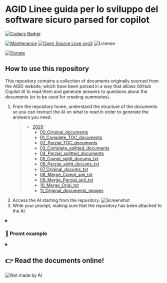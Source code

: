 # AGID Linee guida per lo sviluppo del software sicuro parsed for copilot

[![Codacy Badge](https://app.codacy.com/project/badge/Grade/eb8e2faa69904abfba2698b30a81bea3)](https://app.codacy.com/gh/R0mb0/AGID-Linee_guida_per_lo_sviluppo_del_software_sicuro-parsed_for_copilot/dashboard?utm_source=gh&utm_medium=referral&utm_content=&utm_campaign=Badge_grade)

[![Maintenance](https://img.shields.io/badge/Maintained%3F-yes-green.svg)](https://github.com/R0mb0/AGID-Linee_guida_per_lo_sviluppo_del_software_sicuro-parsed_for_copilot)
[![Open Source Love svg3](https://badges.frapsoft.com/os/v3/open-source.svg?v=103)](https://github.com/R0mb0/AGID-Linee_guida_per_lo_sviluppo_del_software_sicuro-parsed_for_copilot)
![License](https://img.shields.io/badge/license-Unlicense-blue.svg?style=plastic)

[![Donate](https://img.shields.io/badge/PayPal-Donate%20to%20Author-blue.svg)](http://paypal.me/R0mb0)

## How to use this repository

This repository contains a collection of documents originally sourced from the AGID website, which have been parsed in a way that allows GitHub Copilot AI to read them and generate answers to questions about the documents (or to be used for creating summaries).

1. From the repository home, understand the structure of the documents so you can instruct the AI on what to read in order to generate the answers you need.
   > - [2020](https://github.com/R0mb0/AGID-Linee_guida_per_lo_sviluppo_del_software_sicuro-parsed_for_copilot/tree/main/2020)
   >   - [00_Original_documents](https://github.com/R0mb0/AGID-Linee_guida_per_lo_sviluppo_del_software_sicuro-parsed_for_copilot/tree/main/2020/00_Original_documents)
   >   - [01_Complete_TOC_documents](https://github.com/R0mb0/AGID-Linee_guida_per_lo_sviluppo_del_software_sicuro-parsed_for_copilot/tree/main/2020/01_Complete_TOC_documents)
   >   - [02_Parzial_TOC_documents](https://github.com/R0mb0/AGID-Linee_guida_per_lo_sviluppo_del_software_sicuro-parsed_for_copilot/tree/main/2020/02_Parzial_TOC_documents)
   >   - [03_Complete_splitted_documents](https://github.com/R0mb0/AGID-Linee_guida_per_lo_sviluppo_del_software_sicuro-parsed_for_copilot/tree/main/2020/03_Complete_splitted_documents)
   >   - [04_Parzial_splitted_documents](https://github.com/R0mb0/AGID-Linee_guida_per_lo_sviluppo_del_software_sicuro-parsed_for_copilot/tree/main/2020/04_Parzial_splitted_documents)
   >   - [05_Compl_splitt_docums_txt](https://github.com/R0mb0/AGID-Linee_guida_per_lo_sviluppo_del_software_sicuro-parsed_for_copilot/tree/main/2020/05_Compl_splitt_docums_txt)
   >   - [06_Parzial_splitt_docums_txt](https://github.com/R0mb0/AGID-Linee_guida_per_lo_sviluppo_del_software_sicuro-parsed_for_copilot/tree/main/2020/06_Parzial_splitt_docums_txt)
   >   - [07_Original_docums_txt](https://github.com/R0mb0/AGID-Linee_guida_per_lo_sviluppo_del_software_sicuro-parsed_for_copilot/tree/main/2020/07_Original_docums_txt)
   >   - [08_Merge_Compl_spli_txt](https://github.com/R0mb0/AGID-Linee_guida_per_lo_sviluppo_del_software_sicuro-parsed_for_copilot/tree/main/2020/08_Merge_Compl_spli_txt)
   >   - [09_Merge_Parzial_spli_txt](https://github.com/R0mb0/AGID-Linee_guida_per_lo_sviluppo_del_software_sicuro-parsed_for_copilot/tree/main/2020/09_Merge_Parzial_spli_txt)
   >   - [10_Merge_Origi_txt](https://github.com/R0mb0/AGID-Linee_guida_per_lo_sviluppo_del_software_sicuro-parsed_for_copilot/tree/main/2020/10_Merge_Origi_txt)
   >   - [11_Original_documents_images](https://github.com/R0mb0/AGID-Linee_guida_per_lo_sviluppo_del_software_sicuro-parsed_for_copilot/tree/main/2020/11_Original_documents_images)
3. Access the AI starting from the repository.
   ![Screenshot](https://github.com/R0mb0/AGID-Linee_guida_per_lo_sviluppo_del_software_sicuro-parsed_for_copilot/blob/main/ReadMeImgs/Screenshot.png)
4. Write your prompt, making sure that the repository has been attached to the AI.

<details>
<summary>
   
### 📝 Promt example 

</summary>

#### ` Mi sai dire se dentro la cartella "06_Parzial_splitt_docums_txt" c'è un documento che parla della cybersecurity `

> Sì, nella cartella "06_Parzial_splitt_docums_txt" ci sono diversi documenti che trattano il tema della cybersecurity (sicurezza informatica). Ecco alcuni esempi:
>
> - **allegato_1/1 INTRODUZIONE.txt**: Parla della sicurezza in tutte le fasi del ciclo di sviluppo del software, di risk assessment e di formazione sulla sicurezza.
>   - [Visualizza file](https://github.com/R0mb0/AGID-Linee_guida_per_lo_sviluppo_del_software_sicuro-parsed_for_copilot/blob/3d605244e61aaee4dec0c19ff72421be0b6b1045/2020/06_Parzial_splitt_docums_txt/allegato_1/1%20INTRODUZIONE.txt)
> - **allegato_4/5 PROGETTAZIONE DEL SOFTWARE SECURE_PRIVACY BY DESIGN.txt**: Approfondisce le best practice di sicurezza, la modellazione delle minacce, la gestione degli incidenti e le strategie per la sicurezza delle applicazioni.
>   - [Visualizza file](https://github.com/R0mb0/AGID-Linee_guida_per_lo_sviluppo_del_software_sicuro-parsed_for_copilot/blob/3d605244e61aaee4dec0c19ff72421be0b6b1045/2020/06_Parzial_splitt_docums_txt/allegato_4/5%20PROGETTAZIONE%20DEL%20SOFTWARE%20SECURE_PRIVACY%20BY%20DESIGN.txt)
> - **allegato_3/1 INTRODUZIONE.txt**: Introduce le problematiche di sicurezza del software di base e le misure di difesa contro le minacce.
>   - [Visualizza file](https://github.com/R0mb0/AGID-Linee_guida_per_lo_sviluppo_del_software_sicuro-parsed_for_copilot/blob/3d605244e61aaee4dec0c19ff72421be0b6b1045/2020/06_Parzial_splitt_docums_txt/allegato_3/1%20INTRODUZIONE.txt)
>
> Questi file trattano vari aspetti della cybersecurity, come la sicurezza by design, la formazione, la gestione delle minacce e le best practice per lo sviluppo sicuro del software. Se ti serve un riferimento specifico su un argomento della cybersecurity, fammi sapere!

#### ` Mi puoi fare la lista di tutti i documenti che hai trovato dove ogni voce è cliccabile e riporta al documento? `

> Certamente! Ecco la lista dei documenti nella cartella "06_Parzial_splitt_docums_txt" che trattano argomenti di cybersecurity, ognuno con un link diretto al file su GitHub:
>
> - [allegato_1/1 INTRODUZIONE.txt](https://github.com/R0mb0/AGID-Linee_guida_per_lo_sviluppo_del_software_sicuro-parsed_for_copilot/blob/3d605244e61aaee4dec0c19ff72421be0b6b1045/2020/06_Parzial_splitt_docums_txt/allegato_1/1%20INTRODUZIONE.txt)
> - [allegato_3/1 INTRODUZIONE.txt](https://github.com/R0mb0/AGID-Linee_guida_per_lo_sviluppo_del_software_sicuro-parsed_for_copilot/blob/3d605244e61aaee4dec0c19ff72421be0b6b1045/2020/06_Parzial_splitt_docums_txt/allegato_3/1%20INTRODUZIONE.txt)
> - [allegato_4/5 PROGETTAZIONE DEL SOFTWARE SECURE_PRIVACY BY DESIGN.txt](https://github.com/R0mb0/AGID-Linee_guida_per_lo_sviluppo_del_software_sicuro-parsed_for_copilot/blob/3d605244e61aaee4dec0c19ff72421be0b6b1045/2020/06_Parzial_splitt_docums_txt/allegato_4/5%20PROGETTAZIONE%20DEL%20SOFTWARE%20SECURE_PRIVACY%20BY%20DESIGN.txt)
> - [allegato_4/1 INTRODUZIONE.txt](https://github.com/R0mb0/AGID-Linee_guida_per_lo_sviluppo_del_software_sicuro-parsed_for_copilot/blob/3d605244e61aaee4dec0c19ff72421be0b6b1045/2020/06_Parzial_splitt_docums_txt/allegato_4/1%20INTRODUZIONE.txt)
>
> Questi documenti contengono sezioni specifiche dedicate a cybersecurity, sicurezza del software e best practice di sicurezza. Se ti serve la lista di TUTTI i file presenti nella cartella "06_Parzial_splitt_docums_txt", fammi sapere!

#### ` Mi puoi fare un riassunto di tutti i documenti che hai letto? `

> Ecco un riassunto dei documenti trovati nella cartella "06_Parzial_splitt_docums_txt" che trattano argomenti di cybersecurity:
>
> ---
>
> ### 1. [allegato_1/1 INTRODUZIONE.txt](https://github.com/R0mb0/AGID-Linee_guida_per_lo_sviluppo_del_software_sicuro-parsed_for_copilot/blob/3d605244e61aaee4dec0c19ff72421be0b6b1045/2020/06_Parzial_splitt_docums_txt/allegato_1/1%20INTRODUZIONE.txt)
> Il documento introduce il tema della sicurezza nel ciclo di vita dello sviluppo software (SDLC), sottolineando l’importanza di integrare la sicurezza sin dalle prime fasi. Vengono menzionate iniziative internazionali come CERT Secure Coding, CWE e CAPEC, oltre al concetto di Secure SDLC e all’importanza della formazione e delle certificazioni in ambito sicurezza.
>
> ---
>
> ### 2. [allegato_3/1 INTRODUZIONE.txt](https://github.com/R0mb0/AGID-Linee_guida_per_lo_sviluppo_del_software_sicuro-parsed_for_copilot/blob/3d605244e61aaee4dec0c19ff72421be0b6b1045/2020/06_Parzial_splitt_docums_txt/allegato_3/1%20INTRODUZIONE.txt)
> Questo documento si focalizza sulle misure di sicurezza per il software di base, middleware e applicativo, fornendo un catalogo di minacce e delle tipologie di attacco più comuni. Si evidenzia la necessità di strategie di difesa sia contro minacce accidentali che intenzionali, integrando best practice di sicurezza e formazione del personale.
> 
> ---
> 
> ### 3. [allegato_4/5 PROGETTAZIONE DEL SOFTWARE SECURE_PRIVACY BY DESIGN.txt](https://github.com/R0mb0/AGID-Linee_guida_per_lo_sviluppo_del_software_sicuro-parsed_for_copilot/blob/3d605244e61aaee4dec0c19ff72421be0b6b1045/2020/06_Parzial_splitt_docums_txt/allegato_4/5%20PROGETTAZIONE%20DEL%20SOFTWARE%20SECURE_PRIVACY%20BY%20DESIGN.txt)
> In questo file vengono illustrati i principi del “secure/privacy by design”, con particolare attenzione ai modelli di minacce, la gestione degli incidenti, la formazione dei team e le best practice per la sicurezza in cloud. Vengono citati framework come BSIMM, OWASP SAMM e CLASP, e viene sottolineata l’importanza di integrare metodologie di sicurezza e privacy nella progettazione del software.
> 
> ---
> 
> ### 4. [allegato_4/1 INTRODUZIONE.txt](https://github.com/R0mb0/AGID-Linee_guida_per_lo_sviluppo_del_software_sicuro-parsed_for_copilot/blob/3d605244e61aaee4dec0c19ff72421be0b6b1045/2020/06_Parzial_splitt_docums_txt/allegato_4/1%20INTRODUZIONE.txt)
> Il documento introduce i concetti base di security e privacy by design, presentando la struttura del documento che include linee guida per l’identificazione e la mitigazione delle minacce e un caso d’uso applicativo. Vengono analizzati strumenti e modelli a supporto della progettazione sicura delle applicazioni.
> 
> ---
> 
> Se vuoi approfondire il contenuto di uno specifico documento o vuoi il riassunto di altri file presenti nella cartella, fammi sapere!

#### ` Sapendo che all'interno della cartella ogni documento .txt possiede una controparte in un documento .pdf mi puoi fare la lista con i link ai documenti .pdf?  `

> Certo! Ecco la lista dei documenti .pdf corrispondenti ai file .txt che ti ho precedentemente elencato, assumendo che la struttura e i nomi dei file .pdf siano identici (tranne per l’estensione) e che si trovino nella stessa posizione relativa all’interno della repository. I link sono costruiti per puntare direttamente ai file .pdf su GitHub:
> 
> - [allegato_1/1 INTRODUZIONE.pdf](https://github.com/R0mb0/AGID-Linee_guida_per_lo_sviluppo_del_software_sicuro-parsed_for_copilot/blob/main/2020/06_Parzial_splitt_docums_txt/allegato_1/1%20INTRODUZIONE.pdf)
> - [allegato_3/1 INTRODUZIONE.pdf](https://github.com/R0mb0/AGID-Linee_guida_per_lo_sviluppo_del_software_sicuro-parsed_for_copilot/blob/main/2020/06_Parzial_splitt_docums_txt/allegato_3/1%20INTRODUZIONE.pdf)
> - [allegato_4/5 PROGETTAZIONE DEL SOFTWARE SECURE_PRIVACY BY DESIGN.pdf](https://github.com/R0mb0/AGID-Linee_guida_per_lo_sviluppo_del_software_sicuro-parsed_for_copilot/blob/main/2020/06_Parzial_splitt_docums_txt/allegato_4/5%20PROGETTAZIONE%20DEL%20SOFTWARE%20SECURE_PRIVACY%20BY%20DESIGN.pdf)
> - [allegato_4/1 INTRODUZIONE.pdf](https://github.com/R0mb0/AGID-Linee_guida_per_lo_sviluppo_del_software_sicuro-parsed_for_copilot/blob/main/2020/06_Parzial_splitt_docums_txt/allegato_4/1%20INTRODUZIONE.pdf)
> 
> **Nota:** Se la branch principale non è `main`, oppure la struttura delle cartelle differisce, i link potrebbero dover essere adattati. Se vuoi la lista di tutti i PDF presenti nella cartella (non solo quelli legati ai file visti prima), fammi sapere!

</details>

<details>
<summary>

## 👉 Read the documents online!

</summary>

<details>
<summary>
   
### Allegato 1 linee guida per ladozione di un ciclo di sviluppo di software sicuro.pdf
   
</summary>

![1.png](https://github.com/R0mb0/AGID-Linee_guida_per_lo_sviluppo_del_software_sicuro-parsed_for_copilot/blob/main/2020/11_Original_documents_images/allegato_1/1.png)  
![2.png](https://github.com/R0mb0/AGID-Linee_guida_per_lo_sviluppo_del_software_sicuro-parsed_for_copilot/blob/main/2020/11_Original_documents_images/allegato_1/2.png)  
![3.png](https://github.com/R0mb0/AGID-Linee_guida_per_lo_sviluppo_del_software_sicuro-parsed_for_copilot/blob/main/2020/11_Original_documents_images/allegato_1/3.png)  
![4.png](https://github.com/R0mb0/AGID-Linee_guida_per_lo_sviluppo_del_software_sicuro-parsed_for_copilot/blob/main/2020/11_Original_documents_images/allegato_1/4.png)  
![5.png](https://github.com/R0mb0/AGID-Linee_guida_per_lo_sviluppo_del_software_sicuro-parsed_for_copilot/blob/main/2020/11_Original_documents_images/allegato_1/5.png)  
![6.png](https://github.com/R0mb0/AGID-Linee_guida_per_lo_sviluppo_del_software_sicuro-parsed_for_copilot/blob/main/2020/11_Original_documents_images/allegato_1/6.png)  
![7.png](https://github.com/R0mb0/AGID-Linee_guida_per_lo_sviluppo_del_software_sicuro-parsed_for_copilot/blob/main/2020/11_Original_documents_images/allegato_1/7.png)  
![8.png](https://github.com/R0mb0/AGID-Linee_guida_per_lo_sviluppo_del_software_sicuro-parsed_for_copilot/blob/main/2020/11_Original_documents_images/allegato_1/8.png)  
![9.png](https://github.com/R0mb0/AGID-Linee_guida_per_lo_sviluppo_del_software_sicuro-parsed_for_copilot/blob/main/2020/11_Original_documents_images/allegato_1/9.png)  
![10.png](https://github.com/R0mb0/AGID-Linee_guida_per_lo_sviluppo_del_software_sicuro-parsed_for_copilot/blob/main/2020/11_Original_documents_images/allegato_1/10.png)  
![11.png](https://github.com/R0mb0/AGID-Linee_guida_per_lo_sviluppo_del_software_sicuro-parsed_for_copilot/blob/main/2020/11_Original_documents_images/allegato_1/11.png)  
![12.png](https://github.com/R0mb0/AGID-Linee_guida_per_lo_sviluppo_del_software_sicuro-parsed_for_copilot/blob/main/2020/11_Original_documents_images/allegato_1/12.png)  
![13.png](https://github.com/R0mb0/AGID-Linee_guida_per_lo_sviluppo_del_software_sicuro-parsed_for_copilot/blob/main/2020/11_Original_documents_images/allegato_1/13.png)  
![14.png](https://github.com/R0mb0/AGID-Linee_guida_per_lo_sviluppo_del_software_sicuro-parsed_for_copilot/blob/main/2020/11_Original_documents_images/allegato_1/14.png)  
![15.png](https://github.com/R0mb0/AGID-Linee_guida_per_lo_sviluppo_del_software_sicuro-parsed_for_copilot/blob/main/2020/11_Original_documents_images/allegato_1/15.png)  
![16.png](https://github.com/R0mb0/AGID-Linee_guida_per_lo_sviluppo_del_software_sicuro-parsed_for_copilot/blob/main/2020/11_Original_documents_images/allegato_1/16.png)  
![17.png](https://github.com/R0mb0/AGID-Linee_guida_per_lo_sviluppo_del_software_sicuro-parsed_for_copilot/blob/main/2020/11_Original_documents_images/allegato_1/17.png)  
![18.png](https://github.com/R0mb0/AGID-Linee_guida_per_lo_sviluppo_del_software_sicuro-parsed_for_copilot/blob/main/2020/11_Original_documents_images/allegato_1/18.png)  
![19.png](https://github.com/R0mb0/AGID-Linee_guida_per_lo_sviluppo_del_software_sicuro-parsed_for_copilot/blob/main/2020/11_Original_documents_images/allegato_1/19.png)  
![20.png](https://github.com/R0mb0/AGID-Linee_guida_per_lo_sviluppo_del_software_sicuro-parsed_for_copilot/blob/main/2020/11_Original_documents_images/allegato_1/20.png)  
![21.png](https://github.com/R0mb0/AGID-Linee_guida_per_lo_sviluppo_del_software_sicuro-parsed_for_copilot/blob/main/2020/11_Original_documents_images/allegato_1/21.png)  
![22.png](https://github.com/R0mb0/AGID-Linee_guida_per_lo_sviluppo_del_software_sicuro-parsed_for_copilot/blob/main/2020/11_Original_documents_images/allegato_1/22.png)  
![23.png](https://github.com/R0mb0/AGID-Linee_guida_per_lo_sviluppo_del_software_sicuro-parsed_for_copilot/blob/main/2020/11_Original_documents_images/allegato_1/23.png)  
![24.png](https://github.com/R0mb0/AGID-Linee_guida_per_lo_sviluppo_del_software_sicuro-parsed_for_copilot/blob/main/2020/11_Original_documents_images/allegato_1/24.png)  
![25.png](https://github.com/R0mb0/AGID-Linee_guida_per_lo_sviluppo_del_software_sicuro-parsed_for_copilot/blob/main/2020/11_Original_documents_images/allegato_1/25.png)  
![26.png](https://github.com/R0mb0/AGID-Linee_guida_per_lo_sviluppo_del_software_sicuro-parsed_for_copilot/blob/main/2020/11_Original_documents_images/allegato_1/26.png)  
![27.png](https://github.com/R0mb0/AGID-Linee_guida_per_lo_sviluppo_del_software_sicuro-parsed_for_copilot/blob/main/2020/11_Original_documents_images/allegato_1/27.png)  
![28.png](https://github.com/R0mb0/AGID-Linee_guida_per_lo_sviluppo_del_software_sicuro-parsed_for_copilot/blob/main/2020/11_Original_documents_images/allegato_1/28.png)  
![29.png](https://github.com/R0mb0/AGID-Linee_guida_per_lo_sviluppo_del_software_sicuro-parsed_for_copilot/blob/main/2020/11_Original_documents_images/allegato_1/29.png)  
![30.png](https://github.com/R0mb0/AGID-Linee_guida_per_lo_sviluppo_del_software_sicuro-parsed_for_copilot/blob/main/2020/11_Original_documents_images/allegato_1/30.png)  
![31.png](https://github.com/R0mb0/AGID-Linee_guida_per_lo_sviluppo_del_software_sicuro-parsed_for_copilot/blob/main/2020/11_Original_documents_images/allegato_1/31.png)  
![32.png](https://github.com/R0mb0/AGID-Linee_guida_per_lo_sviluppo_del_software_sicuro-parsed_for_copilot/blob/main/2020/11_Original_documents_images/allegato_1/32.png)  
![33.png](https://github.com/R0mb0/AGID-Linee_guida_per_lo_sviluppo_del_software_sicuro-parsed_for_copilot/blob/main/2020/11_Original_documents_images/allegato_1/33.png)  
![34.png](https://github.com/R0mb0/AGID-Linee_guida_per_lo_sviluppo_del_software_sicuro-parsed_for_copilot/blob/main/2020/11_Original_documents_images/allegato_1/34.png)  
![35.png](https://github.com/R0mb0/AGID-Linee_guida_per_lo_sviluppo_del_software_sicuro-parsed_for_copilot/blob/main/2020/11_Original_documents_images/allegato_1/35.png)  
![36.png](https://github.com/R0mb0/AGID-Linee_guida_per_lo_sviluppo_del_software_sicuro-parsed_for_copilot/blob/main/2020/11_Original_documents_images/allegato_1/36.png)  
![37.png](https://github.com/R0mb0/AGID-Linee_guida_per_lo_sviluppo_del_software_sicuro-parsed_for_copilot/blob/main/2020/11_Original_documents_images/allegato_1/37.png)  
![38.png](https://github.com/R0mb0/AGID-Linee_guida_per_lo_sviluppo_del_software_sicuro-parsed_for_copilot/blob/main/2020/11_Original_documents_images/allegato_1/38.png)  
![39.png](https://github.com/R0mb0/AGID-Linee_guida_per_lo_sviluppo_del_software_sicuro-parsed_for_copilot/blob/main/2020/11_Original_documents_images/allegato_1/39.png)  
![40.png](https://github.com/R0mb0/AGID-Linee_guida_per_lo_sviluppo_del_software_sicuro-parsed_for_copilot/blob/main/2020/11_Original_documents_images/allegato_1/40.png)  
![41.png](https://github.com/R0mb0/AGID-Linee_guida_per_lo_sviluppo_del_software_sicuro-parsed_for_copilot/blob/main/2020/11_Original_documents_images/allegato_1/41.png)  
![42.png](https://github.com/R0mb0/AGID-Linee_guida_per_lo_sviluppo_del_software_sicuro-parsed_for_copilot/blob/main/2020/11_Original_documents_images/allegato_1/42.png)  
![43.png](https://github.com/R0mb0/AGID-Linee_guida_per_lo_sviluppo_del_software_sicuro-parsed_for_copilot/blob/main/2020/11_Original_documents_images/allegato_1/43.png)  
![44.png](https://github.com/R0mb0/AGID-Linee_guida_per_lo_sviluppo_del_software_sicuro-parsed_for_copilot/blob/main/2020/11_Original_documents_images/allegato_1/44.png)  
![45.png](https://github.com/R0mb0/AGID-Linee_guida_per_lo_sviluppo_del_software_sicuro-parsed_for_copilot/blob/main/2020/11_Original_documents_images/allegato_1/45.png)  
![46.png](https://github.com/R0mb0/AGID-Linee_guida_per_lo_sviluppo_del_software_sicuro-parsed_for_copilot/blob/main/2020/11_Original_documents_images/allegato_1/46.png)  
![47.png](https://github.com/R0mb0/AGID-Linee_guida_per_lo_sviluppo_del_software_sicuro-parsed_for_copilot/blob/main/2020/11_Original_documents_images/allegato_1/47.png)  
![48.png](https://github.com/R0mb0/AGID-Linee_guida_per_lo_sviluppo_del_software_sicuro-parsed_for_copilot/blob/main/2020/11_Original_documents_images/allegato_1/48.png)  
![49.png](https://github.com/R0mb0/AGID-Linee_guida_per_lo_sviluppo_del_software_sicuro-parsed_for_copilot/blob/main/2020/11_Original_documents_images/allegato_1/49.png)  
![50.png](https://github.com/R0mb0/AGID-Linee_guida_per_lo_sviluppo_del_software_sicuro-parsed_for_copilot/blob/main/2020/11_Original_documents_images/allegato_1/50.png)  
![51.png](https://github.com/R0mb0/AGID-Linee_guida_per_lo_sviluppo_del_software_sicuro-parsed_for_copilot/blob/main/2020/11_Original_documents_images/allegato_1/51.png)  
![52.png](https://github.com/R0mb0/AGID-Linee_guida_per_lo_sviluppo_del_software_sicuro-parsed_for_copilot/blob/main/2020/11_Original_documents_images/allegato_1/52.png)  
![53.png](https://github.com/R0mb0/AGID-Linee_guida_per_lo_sviluppo_del_software_sicuro-parsed_for_copilot/blob/main/2020/11_Original_documents_images/allegato_1/53.png)  
![54.png](https://github.com/R0mb0/AGID-Linee_guida_per_lo_sviluppo_del_software_sicuro-parsed_for_copilot/blob/main/2020/11_Original_documents_images/allegato_1/54.png)  
![55.png](https://github.com/R0mb0/AGID-Linee_guida_per_lo_sviluppo_del_software_sicuro-parsed_for_copilot/blob/main/2020/11_Original_documents_images/allegato_1/55.png)  
![56.png](https://github.com/R0mb0/AGID-Linee_guida_per_lo_sviluppo_del_software_sicuro-parsed_for_copilot/blob/main/2020/11_Original_documents_images/allegato_1/56.png)  
![57.png](https://github.com/R0mb0/AGID-Linee_guida_per_lo_sviluppo_del_software_sicuro-parsed_for_copilot/blob/main/2020/11_Original_documents_images/allegato_1/57.png)  
![58.png](https://github.com/R0mb0/AGID-Linee_guida_per_lo_sviluppo_del_software_sicuro-parsed_for_copilot/blob/main/2020/11_Original_documents_images/allegato_1/58.png)  
![59.png](https://github.com/R0mb0/AGID-Linee_guida_per_lo_sviluppo_del_software_sicuro-parsed_for_copilot/blob/main/2020/11_Original_documents_images/allegato_1/59.png)  
![60.png](https://github.com/R0mb0/AGID-Linee_guida_per_lo_sviluppo_del_software_sicuro-parsed_for_copilot/blob/main/2020/11_Original_documents_images/allegato_1/60.png)  
![61.png](https://github.com/R0mb0/AGID-Linee_guida_per_lo_sviluppo_del_software_sicuro-parsed_for_copilot/blob/main/2020/11_Original_documents_images/allegato_1/61.png)  
![62.png](https://github.com/R0mb0/AGID-Linee_guida_per_lo_sviluppo_del_software_sicuro-parsed_for_copilot/blob/main/2020/11_Original_documents_images/allegato_1/62.png)  
![63.png](https://github.com/R0mb0/AGID-Linee_guida_per_lo_sviluppo_del_software_sicuro-parsed_for_copilot/blob/main/2020/11_Original_documents_images/allegato_1/63.png)  
![64.png](https://github.com/R0mb0/AGID-Linee_guida_per_lo_sviluppo_del_software_sicuro-parsed_for_copilot/blob/main/2020/11_Original_documents_images/allegato_1/64.png)  
![65.png](https://github.com/R0mb0/AGID-Linee_guida_per_lo_sviluppo_del_software_sicuro-parsed_for_copilot/blob/main/2020/11_Original_documents_images/allegato_1/65.png)  
![66.png](https://github.com/R0mb0/AGID-Linee_guida_per_lo_sviluppo_del_software_sicuro-parsed_for_copilot/blob/main/2020/11_Original_documents_images/allegato_1/66.png)  
![67.png](https://github.com/R0mb0/AGID-Linee_guida_per_lo_sviluppo_del_software_sicuro-parsed_for_copilot/blob/main/2020/11_Original_documents_images/allegato_1/67.png)  
![68.png](https://github.com/R0mb0/AGID-Linee_guida_per_lo_sviluppo_del_software_sicuro-parsed_for_copilot/blob/main/2020/11_Original_documents_images/allegato_1/68.png)  
![69.png](https://github.com/R0mb0/AGID-Linee_guida_per_lo_sviluppo_del_software_sicuro-parsed_for_copilot/blob/main/2020/11_Original_documents_images/allegato_1/69.png)  
![70.png](https://github.com/R0mb0/AGID-Linee_guida_per_lo_sviluppo_del_software_sicuro-parsed_for_copilot/blob/main/2020/11_Original_documents_images/allegato_1/70.png)  
![71.png](https://github.com/R0mb0/AGID-Linee_guida_per_lo_sviluppo_del_software_sicuro-parsed_for_copilot/blob/main/2020/11_Original_documents_images/allegato_1/71.png)  
![72.png](https://github.com/R0mb0/AGID-Linee_guida_per_lo_sviluppo_del_software_sicuro-parsed_for_copilot/blob/main/2020/11_Original_documents_images/allegato_1/72.png)  
![73.png](https://github.com/R0mb0/AGID-Linee_guida_per_lo_sviluppo_del_software_sicuro-parsed_for_copilot/blob/main/2020/11_Original_documents_images/allegato_1/73.png)  
![74.png](https://github.com/R0mb0/AGID-Linee_guida_per_lo_sviluppo_del_software_sicuro-parsed_for_copilot/blob/main/2020/11_Original_documents_images/allegato_1/74.png)  
![75.png](https://github.com/R0mb0/AGID-Linee_guida_per_lo_sviluppo_del_software_sicuro-parsed_for_copilot/blob/main/2020/11_Original_documents_images/allegato_1/75.png)  
![76.png](https://github.com/R0mb0/AGID-Linee_guida_per_lo_sviluppo_del_software_sicuro-parsed_for_copilot/blob/main/2020/11_Original_documents_images/allegato_1/76.png)  
![77.png](https://github.com/R0mb0/AGID-Linee_guida_per_lo_sviluppo_del_software_sicuro-parsed_for_copilot/blob/main/2020/11_Original_documents_images/allegato_1/77.png)  
![78.png](https://github.com/R0mb0/AGID-Linee_guida_per_lo_sviluppo_del_software_sicuro-parsed_for_copilot/blob/main/2020/11_Original_documents_images/allegato_1/78.png)  
![79.png](https://github.com/R0mb0/AGID-Linee_guida_per_lo_sviluppo_del_software_sicuro-parsed_for_copilot/blob/main/2020/11_Original_documents_images/allegato_1/79.png)  
![80.png](https://github.com/R0mb0/AGID-Linee_guida_per_lo_sviluppo_del_software_sicuro-parsed_for_copilot/blob/main/2020/11_Original_documents_images/allegato_1/80.png)  
![81.png](https://github.com/R0mb0/AGID-Linee_guida_per_lo_sviluppo_del_software_sicuro-parsed_for_copilot/blob/main/2020/11_Original_documents_images/allegato_1/81.png)  
![82.png](https://github.com/R0mb0/AGID-Linee_guida_per_lo_sviluppo_del_software_sicuro-parsed_for_copilot/blob/main/2020/11_Original_documents_images/allegato_1/82.png)  
![83.png](https://github.com/R0mb0/AGID-Linee_guida_per_lo_sviluppo_del_software_sicuro-parsed_for_copilot/blob/main/2020/11_Original_documents_images/allegato_1/83.png)  
![84.png](https://github.com/R0mb0/AGID-Linee_guida_per_lo_sviluppo_del_software_sicuro-parsed_for_copilot/blob/main/2020/11_Original_documents_images/allegato_1/84.png)  
![85.png](https://github.com/R0mb0/AGID-Linee_guida_per_lo_sviluppo_del_software_sicuro-parsed_for_copilot/blob/main/2020/11_Original_documents_images/allegato_1/85.png)  
![86.png](https://github.com/R0mb0/AGID-Linee_guida_per_lo_sviluppo_del_software_sicuro-parsed_for_copilot/blob/main/2020/11_Original_documents_images/allegato_1/86.png)  
![87.png](https://github.com/R0mb0/AGID-Linee_guida_per_lo_sviluppo_del_software_sicuro-parsed_for_copilot/blob/main/2020/11_Original_documents_images/allegato_1/87.png)  
![88.png](https://github.com/R0mb0/AGID-Linee_guida_per_lo_sviluppo_del_software_sicuro-parsed_for_copilot/blob/main/2020/11_Original_documents_images/allegato_1/88.png)  
![89.png](https://github.com/R0mb0/AGID-Linee_guida_per_lo_sviluppo_del_software_sicuro-parsed_for_copilot/blob/main/2020/11_Original_documents_images/allegato_1/89.png)  
![90.png](https://github.com/R0mb0/AGID-Linee_guida_per_lo_sviluppo_del_software_sicuro-parsed_for_copilot/blob/main/2020/11_Original_documents_images/allegato_1/90.png)  
![91.png](https://github.com/R0mb0/AGID-Linee_guida_per_lo_sviluppo_del_software_sicuro-parsed_for_copilot/blob/main/2020/11_Original_documents_images/allegato_1/91.png)  
![92.png](https://github.com/R0mb0/AGID-Linee_guida_per_lo_sviluppo_del_software_sicuro-parsed_for_copilot/blob/main/2020/11_Original_documents_images/allegato_1/92.png)  
![93.png](https://github.com/R0mb0/AGID-Linee_guida_per_lo_sviluppo_del_software_sicuro-parsed_for_copilot/blob/main/2020/11_Original_documents_images/allegato_1/93.png)  
![94.png](https://github.com/R0mb0/AGID-Linee_guida_per_lo_sviluppo_del_software_sicuro-parsed_for_copilot/blob/main/2020/11_Original_documents_images/allegato_1/94.png)  
![95.png](https://github.com/R0mb0/AGID-Linee_guida_per_lo_sviluppo_del_software_sicuro-parsed_for_copilot/blob/main/2020/11_Original_documents_images/allegato_1/95.png)  
![96.png](https://github.com/R0mb0/AGID-Linee_guida_per_lo_sviluppo_del_software_sicuro-parsed_for_copilot/blob/main/2020/11_Original_documents_images/allegato_1/96.png)  
![97.png](https://github.com/R0mb0/AGID-Linee_guida_per_lo_sviluppo_del_software_sicuro-parsed_for_copilot/blob/main/2020/11_Original_documents_images/allegato_1/97.png)  
![98.png](https://github.com/R0mb0/AGID-Linee_guida_per_lo_sviluppo_del_software_sicuro-parsed_for_copilot/blob/main/2020/11_Original_documents_images/allegato_1/98.png)  
![99.png](https://github.com/R0mb0/AGID-Linee_guida_per_lo_sviluppo_del_software_sicuro-parsed_for_copilot/blob/main/2020/11_Original_documents_images/allegato_1/99.png)  
![100.png](https://github.com/R0mb0/AGID-Linee_guida_per_lo_sviluppo_del_software_sicuro-parsed_for_copilot/blob/main/2020/11_Original_documents_images/allegato_1/100.png)  
![101.png](https://github.com/R0mb0/AGID-Linee_guida_per_lo_sviluppo_del_software_sicuro-parsed_for_copilot/blob/main/2020/11_Original_documents_images/allegato_1/101.png)  
![102.png](https://github.com/R0mb0/AGID-Linee_guida_per_lo_sviluppo_del_software_sicuro-parsed_for_copilot/blob/main/2020/11_Original_documents_images/allegato_1/102.png)  
![103.png](https://github.com/R0mb0/AGID-Linee_guida_per_lo_sviluppo_del_software_sicuro-parsed_for_copilot/blob/main/2020/11_Original_documents_images/allegato_1/103.png)  
![104.png](https://github.com/R0mb0/AGID-Linee_guida_per_lo_sviluppo_del_software_sicuro-parsed_for_copilot/blob/main/2020/11_Original_documents_images/allegato_1/104.png)  
![105.png](https://github.com/R0mb0/AGID-Linee_guida_per_lo_sviluppo_del_software_sicuro-parsed_for_copilot/blob/main/2020/11_Original_documents_images/allegato_1/105.png)  
![106.png](https://github.com/R0mb0/AGID-Linee_guida_per_lo_sviluppo_del_software_sicuro-parsed_for_copilot/blob/main/2020/11_Original_documents_images/allegato_1/106.png)  
![107.png](https://github.com/R0mb0/AGID-Linee_guida_per_lo_sviluppo_del_software_sicuro-parsed_for_copilot/blob/main/2020/11_Original_documents_images/allegato_1/107.png)  
![108.png](https://github.com/R0mb0/AGID-Linee_guida_per_lo_sviluppo_del_software_sicuro-parsed_for_copilot/blob/main/2020/11_Original_documents_images/allegato_1/108.png)  
![109.png](https://github.com/R0mb0/AGID-Linee_guida_per_lo_sviluppo_del_software_sicuro-parsed_for_copilot/blob/main/2020/11_Original_documents_images/allegato_1/109.png)  
![110.png](https://github.com/R0mb0/AGID-Linee_guida_per_lo_sviluppo_del_software_sicuro-parsed_for_copilot/blob/main/2020/11_Original_documents_images/allegato_1/110.png)  
![111.png](https://github.com/R0mb0/AGID-Linee_guida_per_lo_sviluppo_del_software_sicuro-parsed_for_copilot/blob/main/2020/11_Original_documents_images/allegato_1/111.png)  
![112.png](https://github.com/R0mb0/AGID-Linee_guida_per_lo_sviluppo_del_software_sicuro-parsed_for_copilot/blob/main/2020/11_Original_documents_images/allegato_1/112.png)  
![113.png](https://github.com/R0mb0/AGID-Linee_guida_per_lo_sviluppo_del_software_sicuro-parsed_for_copilot/blob/main/2020/11_Original_documents_images/allegato_1/113.png)  
![114.png](https://github.com/R0mb0/AGID-Linee_guida_per_lo_sviluppo_del_software_sicuro-parsed_for_copilot/blob/main/2020/11_Original_documents_images/allegato_1/114.png)  
![115.png](https://github.com/R0mb0/AGID-Linee_guida_per_lo_sviluppo_del_software_sicuro-parsed_for_copilot/blob/main/2020/11_Original_documents_images/allegato_1/115.png)  
![116.png](https://github.com/R0mb0/AGID-Linee_guida_per_lo_sviluppo_del_software_sicuro-parsed_for_copilot/blob/main/2020/11_Original_documents_images/allegato_1/116.png)  
![117.png](https://github.com/R0mb0/AGID-Linee_guida_per_lo_sviluppo_del_software_sicuro-parsed_for_copilot/blob/main/2020/11_Original_documents_images/allegato_1/117.png)  
![118.png](https://github.com/R0mb0/AGID-Linee_guida_per_lo_sviluppo_del_software_sicuro-parsed_for_copilot/blob/main/2020/11_Original_documents_images/allegato_1/118.png)  
![119.png](https://github.com/R0mb0/AGID-Linee_guida_per_lo_sviluppo_del_software_sicuro-parsed_for_copilot/blob/main/2020/11_Original_documents_images/allegato_1/119.png)  
![120.png](https://github.com/R0mb0/AGID-Linee_guida_per_lo_sviluppo_del_software_sicuro-parsed_for_copilot/blob/main/2020/11_Original_documents_images/allegato_1/120.png)  
![121.png](https://github.com/R0mb0/AGID-Linee_guida_per_lo_sviluppo_del_software_sicuro-parsed_for_copilot/blob/main/2020/11_Original_documents_images/allegato_1/121.png)  
![122.png](https://github.com/R0mb0/AGID-Linee_guida_per_lo_sviluppo_del_software_sicuro-parsed_for_copilot/blob/main/2020/11_Original_documents_images/allegato_1/122.png)  
![123.png](https://github.com/R0mb0/AGID-Linee_guida_per_lo_sviluppo_del_software_sicuro-parsed_for_copilot/blob/main/2020/11_Original_documents_images/allegato_1/123.png)  
![124.png](https://github.com/R0mb0/AGID-Linee_guida_per_lo_sviluppo_del_software_sicuro-parsed_for_copilot/blob/main/2020/11_Original_documents_images/allegato_1/124.png)  
![125.png](https://github.com/R0mb0/AGID-Linee_guida_per_lo_sviluppo_del_software_sicuro-parsed_for_copilot/blob/main/2020/11_Original_documents_images/allegato_1/125.png)  
![126.png](https://github.com/R0mb0/AGID-Linee_guida_per_lo_sviluppo_del_software_sicuro-parsed_for_copilot/blob/main/2020/11_Original_documents_images/allegato_1/126.png)  
![127.png](https://github.com/R0mb0/AGID-Linee_guida_per_lo_sviluppo_del_software_sicuro-parsed_for_copilot/blob/main/2020/11_Original_documents_images/allegato_1/127.png)  
![128.png](https://github.com/R0mb0/AGID-Linee_guida_per_lo_sviluppo_del_software_sicuro-parsed_for_copilot/blob/main/2020/11_Original_documents_images/allegato_1/128.png)  
![129.png](https://github.com/R0mb0/AGID-Linee_guida_per_lo_sviluppo_del_software_sicuro-parsed_for_copilot/blob/main/2020/11_Original_documents_images/allegato_1/129.png)  
![130.png](https://github.com/R0mb0/AGID-Linee_guida_per_lo_sviluppo_del_software_sicuro-parsed_for_copilot/blob/main/2020/11_Original_documents_images/allegato_1/130.png)  
![131.png](https://github.com/R0mb0/AGID-Linee_guida_per_lo_sviluppo_del_software_sicuro-parsed_for_copilot/blob/main/2020/11_Original_documents_images/allegato_1/131.png)  
![132.png](https://github.com/R0mb0/AGID-Linee_guida_per_lo_sviluppo_del_software_sicuro-parsed_for_copilot/blob/main/2020/11_Original_documents_images/allegato_1/132.png)  
![133.png](https://github.com/R0mb0/AGID-Linee_guida_per_lo_sviluppo_del_software_sicuro-parsed_for_copilot/blob/main/2020/11_Original_documents_images/allegato_1/133.png)  
![134.png](https://github.com/R0mb0/AGID-Linee_guida_per_lo_sviluppo_del_software_sicuro-parsed_for_copilot/blob/main/2020/11_Original_documents_images/allegato_1/134.png)  
![135.png](https://github.com/R0mb0/AGID-Linee_guida_per_lo_sviluppo_del_software_sicuro-parsed_for_copilot/blob/main/2020/11_Original_documents_images/allegato_1/135.png)  
![136.png](https://github.com/R0mb0/AGID-Linee_guida_per_lo_sviluppo_del_software_sicuro-parsed_for_copilot/blob/main/2020/11_Original_documents_images/allegato_1/136.png)  
![137.png](https://github.com/R0mb0/AGID-Linee_guida_per_lo_sviluppo_del_software_sicuro-parsed_for_copilot/blob/main/2020/11_Original_documents_images/allegato_1/137.png) 

</details>

<details>
<summary>

### Allegato 2 linee guida per lo sviluppo sicuro di codice.pdf

</summary>

![1.png](https://github.com/R0mb0/AGID-Linee_guida_per_lo_sviluppo_del_software_sicuro-parsed_for_copilot/blob/main/2020/11_Original_documents_images/allegato_2/1.png)  
![2.png](https://github.com/R0mb0/AGID-Linee_guida_per_lo_sviluppo_del_software_sicuro-parsed_for_copilot/blob/main/2020/11_Original_documents_images/allegato_2/2.png)  
![3.png](https://github.com/R0mb0/AGID-Linee_guida_per_lo_sviluppo_del_software_sicuro-parsed_for_copilot/blob/main/2020/11_Original_documents_images/allegato_2/3.png)  
![4.png](https://github.com/R0mb0/AGID-Linee_guida_per_lo_sviluppo_del_software_sicuro-parsed_for_copilot/blob/main/2020/11_Original_documents_images/allegato_2/4.png)  
![5.png](https://github.com/R0mb0/AGID-Linee_guida_per_lo_sviluppo_del_software_sicuro-parsed_for_copilot/blob/main/2020/11_Original_documents_images/allegato_2/5.png)  
![6.png](https://github.com/R0mb0/AGID-Linee_guida_per_lo_sviluppo_del_software_sicuro-parsed_for_copilot/blob/main/2020/11_Original_documents_images/allegato_2/6.png)  
![7.png](https://github.com/R0mb0/AGID-Linee_guida_per_lo_sviluppo_del_software_sicuro-parsed_for_copilot/blob/main/2020/11_Original_documents_images/allegato_2/7.png)  
![8.png](https://github.com/R0mb0/AGID-Linee_guida_per_lo_sviluppo_del_software_sicuro-parsed_for_copilot/blob/main/2020/11_Original_documents_images/allegato_2/8.png)  
![9.png](https://github.com/R0mb0/AGID-Linee_guida_per_lo_sviluppo_del_software_sicuro-parsed_for_copilot/blob/main/2020/11_Original_documents_images/allegato_2/9.png)  
![10.png](https://github.com/R0mb0/AGID-Linee_guida_per_lo_sviluppo_del_software_sicuro-parsed_for_copilot/blob/main/2020/11_Original_documents_images/allegato_2/10.png)  
![11.png](https://github.com/R0mb0/AGID-Linee_guida_per_lo_sviluppo_del_software_sicuro-parsed_for_copilot/blob/main/2020/11_Original_documents_images/allegato_2/11.png)  
![12.png](https://github.com/R0mb0/AGID-Linee_guida_per_lo_sviluppo_del_software_sicuro-parsed_for_copilot/blob/main/2020/11_Original_documents_images/allegato_2/12.png)  
![13.png](https://github.com/R0mb0/AGID-Linee_guida_per_lo_sviluppo_del_software_sicuro-parsed_for_copilot/blob/main/2020/11_Original_documents_images/allegato_2/13.png)  
![14.png](https://github.com/R0mb0/AGID-Linee_guida_per_lo_sviluppo_del_software_sicuro-parsed_for_copilot/blob/main/2020/11_Original_documents_images/allegato_2/14.png)  
![15.png](https://github.com/R0mb0/AGID-Linee_guida_per_lo_sviluppo_del_software_sicuro-parsed_for_copilot/blob/main/2020/11_Original_documents_images/allegato_2/15.png)  
![16.png](https://github.com/R0mb0/AGID-Linee_guida_per_lo_sviluppo_del_software_sicuro-parsed_for_copilot/blob/main/2020/11_Original_documents_images/allegato_2/16.png)  
![17.png](https://github.com/R0mb0/AGID-Linee_guida_per_lo_sviluppo_del_software_sicuro-parsed_for_copilot/blob/main/2020/11_Original_documents_images/allegato_2/17.png)  
![18.png](https://github.com/R0mb0/AGID-Linee_guida_per_lo_sviluppo_del_software_sicuro-parsed_for_copilot/blob/main/2020/11_Original_documents_images/allegato_2/18.png)  
![19.png](https://github.com/R0mb0/AGID-Linee_guida_per_lo_sviluppo_del_software_sicuro-parsed_for_copilot/blob/main/2020/11_Original_documents_images/allegato_2/19.png)  
![20.png](https://github.com/R0mb0/AGID-Linee_guida_per_lo_sviluppo_del_software_sicuro-parsed_for_copilot/blob/main/2020/11_Original_documents_images/allegato_2/20.png)  
![21.png](https://github.com/R0mb0/AGID-Linee_guida_per_lo_sviluppo_del_software_sicuro-parsed_for_copilot/blob/main/2020/11_Original_documents_images/allegato_2/21.png)  
![22.png](https://github.com/R0mb0/AGID-Linee_guida_per_lo_sviluppo_del_software_sicuro-parsed_for_copilot/blob/main/2020/11_Original_documents_images/allegato_2/22.png)  
![23.png](https://github.com/R0mb0/AGID-Linee_guida_per_lo_sviluppo_del_software_sicuro-parsed_for_copilot/blob/main/2020/11_Original_documents_images/allegato_2/23.png)  
![24.png](https://github.com/R0mb0/AGID-Linee_guida_per_lo_sviluppo_del_software_sicuro-parsed_for_copilot/blob/main/2020/11_Original_documents_images/allegato_2/24.png)  
![25.png](https://github.com/R0mb0/AGID-Linee_guida_per_lo_sviluppo_del_software_sicuro-parsed_for_copilot/blob/main/2020/11_Original_documents_images/allegato_2/25.png)  
![26.png](https://github.com/R0mb0/AGID-Linee_guida_per_lo_sviluppo_del_software_sicuro-parsed_for_copilot/blob/main/2020/11_Original_documents_images/allegato_2/26.png)  
![27.png](https://github.com/R0mb0/AGID-Linee_guida_per_lo_sviluppo_del_software_sicuro-parsed_for_copilot/blob/main/2020/11_Original_documents_images/allegato_2/27.png)  
![28.png](https://github.com/R0mb0/AGID-Linee_guida_per_lo_sviluppo_del_software_sicuro-parsed_for_copilot/blob/main/2020/11_Original_documents_images/allegato_2/28.png)  
![29.png](https://github.com/R0mb0/AGID-Linee_guida_per_lo_sviluppo_del_software_sicuro-parsed_for_copilot/blob/main/2020/11_Original_documents_images/allegato_2/29.png)  
![30.png](https://github.com/R0mb0/AGID-Linee_guida_per_lo_sviluppo_del_software_sicuro-parsed_for_copilot/blob/main/2020/11_Original_documents_images/allegato_2/30.png)  
![31.png](https://github.com/R0mb0/AGID-Linee_guida_per_lo_sviluppo_del_software_sicuro-parsed_for_copilot/blob/main/2020/11_Original_documents_images/allegato_2/31.png)  
![32.png](https://github.com/R0mb0/AGID-Linee_guida_per_lo_sviluppo_del_software_sicuro-parsed_for_copilot/blob/main/2020/11_Original_documents_images/allegato_2/32.png)  
![33.png](https://github.com/R0mb0/AGID-Linee_guida_per_lo_sviluppo_del_software_sicuro-parsed_for_copilot/blob/main/2020/11_Original_documents_images/allegato_2/33.png)  
![34.png](https://github.com/R0mb0/AGID-Linee_guida_per_lo_sviluppo_del_software_sicuro-parsed_for_copilot/blob/main/2020/11_Original_documents_images/allegato_2/34.png)  
![35.png](https://github.com/R0mb0/AGID-Linee_guida_per_lo_sviluppo_del_software_sicuro-parsed_for_copilot/blob/main/2020/11_Original_documents_images/allegato_2/35.png)  
![36.png](https://github.com/R0mb0/AGID-Linee_guida_per_lo_sviluppo_del_software_sicuro-parsed_for_copilot/blob/main/2020/11_Original_documents_images/allegato_2/36.png)  
![37.png](https://github.com/R0mb0/AGID-Linee_guida_per_lo_sviluppo_del_software_sicuro-parsed_for_copilot/blob/main/2020/11_Original_documents_images/allegato_2/37.png)  
![38.png](https://github.com/R0mb0/AGID-Linee_guida_per_lo_sviluppo_del_software_sicuro-parsed_for_copilot/blob/main/2020/11_Original_documents_images/allegato_2/38.png)  
![39.png](https://github.com/R0mb0/AGID-Linee_guida_per_lo_sviluppo_del_software_sicuro-parsed_for_copilot/blob/main/2020/11_Original_documents_images/allegato_2/39.png)  
![40.png](https://github.com/R0mb0/AGID-Linee_guida_per_lo_sviluppo_del_software_sicuro-parsed_for_copilot/blob/main/2020/11_Original_documents_images/allegato_2/40.png)  
![41.png](https://github.com/R0mb0/AGID-Linee_guida_per_lo_sviluppo_del_software_sicuro-parsed_for_copilot/blob/main/2020/11_Original_documents_images/allegato_2/41.png)  
![42.png](https://github.com/R0mb0/AGID-Linee_guida_per_lo_sviluppo_del_software_sicuro-parsed_for_copilot/blob/main/2020/11_Original_documents_images/allegato_2/42.png)  
![43.png](https://github.com/R0mb0/AGID-Linee_guida_per_lo_sviluppo_del_software_sicuro-parsed_for_copilot/blob/main/2020/11_Original_documents_images/allegato_2/43.png)  
![44.png](https://github.com/R0mb0/AGID-Linee_guida_per_lo_sviluppo_del_software_sicuro-parsed_for_copilot/blob/main/2020/11_Original_documents_images/allegato_2/44.png)  
![45.png](https://github.com/R0mb0/AGID-Linee_guida_per_lo_sviluppo_del_software_sicuro-parsed_for_copilot/blob/main/2020/11_Original_documents_images/allegato_2/45.png)  
![46.png](https://github.com/R0mb0/AGID-Linee_guida_per_lo_sviluppo_del_software_sicuro-parsed_for_copilot/blob/main/2020/11_Original_documents_images/allegato_2/46.png)  
![47.png](https://github.com/R0mb0/AGID-Linee_guida_per_lo_sviluppo_del_software_sicuro-parsed_for_copilot/blob/main/2020/11_Original_documents_images/allegato_2/47.png)  
![48.png](https://github.com/R0mb0/AGID-Linee_guida_per_lo_sviluppo_del_software_sicuro-parsed_for_copilot/blob/main/2020/11_Original_documents_images/allegato_2/48.png)  
![49.png](https://github.com/R0mb0/AGID-Linee_guida_per_lo_sviluppo_del_software_sicuro-parsed_for_copilot/blob/main/2020/11_Original_documents_images/allegato_2/49.png)  
![50.png](https://github.com/R0mb0/AGID-Linee_guida_per_lo_sviluppo_del_software_sicuro-parsed_for_copilot/blob/main/2020/11_Original_documents_images/allegato_2/50.png)  
![51.png](https://github.com/R0mb0/AGID-Linee_guida_per_lo_sviluppo_del_software_sicuro-parsed_for_copilot/blob/main/2020/11_Original_documents_images/allegato_2/51.png)  
![52.png](https://github.com/R0mb0/AGID-Linee_guida_per_lo_sviluppo_del_software_sicuro-parsed_for_copilot/blob/main/2020/11_Original_documents_images/allegato_2/52.png)  
![53.png](https://github.com/R0mb0/AGID-Linee_guida_per_lo_sviluppo_del_software_sicuro-parsed_for_copilot/blob/main/2020/11_Original_documents_images/allegato_2/53.png)  
![54.png](https://github.com/R0mb0/AGID-Linee_guida_per_lo_sviluppo_del_software_sicuro-parsed_for_copilot/blob/main/2020/11_Original_documents_images/allegato_2/54.png)  
![55.png](https://github.com/R0mb0/AGID-Linee_guida_per_lo_sviluppo_del_software_sicuro-parsed_for_copilot/blob/main/2020/11_Original_documents_images/allegato_2/55.png)  
![56.png](https://github.com/R0mb0/AGID-Linee_guida_per_lo_sviluppo_del_software_sicuro-parsed_for_copilot/blob/main/2020/11_Original_documents_images/allegato_2/56.png)  
![57.png](https://github.com/R0mb0/AGID-Linee_guida_per_lo_sviluppo_del_software_sicuro-parsed_for_copilot/blob/main/2020/11_Original_documents_images/allegato_2/57.png)  
![58.png](https://github.com/R0mb0/AGID-Linee_guida_per_lo_sviluppo_del_software_sicuro-parsed_for_copilot/blob/main/2020/11_Original_documents_images/allegato_2/58.png)  
![59.png](https://github.com/R0mb0/AGID-Linee_guida_per_lo_sviluppo_del_software_sicuro-parsed_for_copilot/blob/main/2020/11_Original_documents_images/allegato_2/59.png)  
![60.png](https://github.com/R0mb0/AGID-Linee_guida_per_lo_sviluppo_del_software_sicuro-parsed_for_copilot/blob/main/2020/11_Original_documents_images/allegato_2/60.png)  
![61.png](https://github.com/R0mb0/AGID-Linee_guida_per_lo_sviluppo_del_software_sicuro-parsed_for_copilot/blob/main/2020/11_Original_documents_images/allegato_2/61.png)  
![62.png](https://github.com/R0mb0/AGID-Linee_guida_per_lo_sviluppo_del_software_sicuro-parsed_for_copilot/blob/main/2020/11_Original_documents_images/allegato_2/62.png)  
![63.png](https://github.com/R0mb0/AGID-Linee_guida_per_lo_sviluppo_del_software_sicuro-parsed_for_copilot/blob/main/2020/11_Original_documents_images/allegato_2/63.png)  
![64.png](https://github.com/R0mb0/AGID-Linee_guida_per_lo_sviluppo_del_software_sicuro-parsed_for_copilot/blob/main/2020/11_Original_documents_images/allegato_2/64.png)  
![65.png](https://github.com/R0mb0/AGID-Linee_guida_per_lo_sviluppo_del_software_sicuro-parsed_for_copilot/blob/main/2020/11_Original_documents_images/allegato_2/65.png)  
![66.png](https://github.com/R0mb0/AGID-Linee_guida_per_lo_sviluppo_del_software_sicuro-parsed_for_copilot/blob/main/2020/11_Original_documents_images/allegato_2/66.png)  
![67.png](https://github.com/R0mb0/AGID-Linee_guida_per_lo_sviluppo_del_software_sicuro-parsed_for_copilot/blob/main/2020/11_Original_documents_images/allegato_2/67.png)  
![68.png](https://github.com/R0mb0/AGID-Linee_guida_per_lo_sviluppo_del_software_sicuro-parsed_for_copilot/blob/main/2020/11_Original_documents_images/allegato_2/68.png)  
![69.png](https://github.com/R0mb0/AGID-Linee_guida_per_lo_sviluppo_del_software_sicuro-parsed_for_copilot/blob/main/2020/11_Original_documents_images/allegato_2/69.png)  
![70.png](https://github.com/R0mb0/AGID-Linee_guida_per_lo_sviluppo_del_software_sicuro-parsed_for_copilot/blob/main/2020/11_Original_documents_images/allegato_2/70.png)  
![71.png](https://github.com/R0mb0/AGID-Linee_guida_per_lo_sviluppo_del_software_sicuro-parsed_for_copilot/blob/main/2020/11_Original_documents_images/allegato_2/71.png)  
![72.png](https://github.com/R0mb0/AGID-Linee_guida_per_lo_sviluppo_del_software_sicuro-parsed_for_copilot/blob/main/2020/11_Original_documents_images/allegato_2/72.png)  
![73.png](https://github.com/R0mb0/AGID-Linee_guida_per_lo_sviluppo_del_software_sicuro-parsed_for_copilot/blob/main/2020/11_Original_documents_images/allegato_2/73.png)  
![74.png](https://github.com/R0mb0/AGID-Linee_guida_per_lo_sviluppo_del_software_sicuro-parsed_for_copilot/blob/main/2020/11_Original_documents_images/allegato_2/74.png)  
![75.png](https://github.com/R0mb0/AGID-Linee_guida_per_lo_sviluppo_del_software_sicuro-parsed_for_copilot/blob/main/2020/11_Original_documents_images/allegato_2/75.png)  
![76.png](https://github.com/R0mb0/AGID-Linee_guida_per_lo_sviluppo_del_software_sicuro-parsed_for_copilot/blob/main/2020/11_Original_documents_images/allegato_2/76.png)  
![77.png](https://github.com/R0mb0/AGID-Linee_guida_per_lo_sviluppo_del_software_sicuro-parsed_for_copilot/blob/main/2020/11_Original_documents_images/allegato_2/77.png)  
![78.png](https://github.com/R0mb0/AGID-Linee_guida_per_lo_sviluppo_del_software_sicuro-parsed_for_copilot/blob/main/2020/11_Original_documents_images/allegato_2/78.png)  
![79.png](https://github.com/R0mb0/AGID-Linee_guida_per_lo_sviluppo_del_software_sicuro-parsed_for_copilot/blob/main/2020/11_Original_documents_images/allegato_2/79.png)  
![80.png](https://github.com/R0mb0/AGID-Linee_guida_per_lo_sviluppo_del_software_sicuro-parsed_for_copilot/blob/main/2020/11_Original_documents_images/allegato_2/80.png)  
![81.png](https://github.com/R0mb0/AGID-Linee_guida_per_lo_sviluppo_del_software_sicuro-parsed_for_copilot/blob/main/2020/11_Original_documents_images/allegato_2/81.png)  
![82.png](https://github.com/R0mb0/AGID-Linee_guida_per_lo_sviluppo_del_software_sicuro-parsed_for_copilot/blob/main/2020/11_Original_documents_images/allegato_2/82.png)  
![83.png](https://github.com/R0mb0/AGID-Linee_guida_per_lo_sviluppo_del_software_sicuro-parsed_for_copilot/blob/main/2020/11_Original_documents_images/allegato_2/83.png)  
![84.png](https://github.com/R0mb0/AGID-Linee_guida_per_lo_sviluppo_del_software_sicuro-parsed_for_copilot/blob/main/2020/11_Original_documents_images/allegato_2/84.png)  
![85.png](https://github.com/R0mb0/AGID-Linee_guida_per_lo_sviluppo_del_software_sicuro-parsed_for_copilot/blob/main/2020/11_Original_documents_images/allegato_2/85.png)  
![86.png](https://github.com/R0mb0/AGID-Linee_guida_per_lo_sviluppo_del_software_sicuro-parsed_for_copilot/blob/main/2020/11_Original_documents_images/allegato_2/86.png)  
![87.png](https://github.com/R0mb0/AGID-Linee_guida_per_lo_sviluppo_del_software_sicuro-parsed_for_copilot/blob/main/2020/11_Original_documents_images/allegato_2/87.png)  
![88.png](https://github.com/R0mb0/AGID-Linee_guida_per_lo_sviluppo_del_software_sicuro-parsed_for_copilot/blob/main/2020/11_Original_documents_images/allegato_2/88.png)  
![89.png](https://github.com/R0mb0/AGID-Linee_guida_per_lo_sviluppo_del_software_sicuro-parsed_for_copilot/blob/main/2020/11_Original_documents_images/allegato_2/89.png)  
![90.png](https://github.com/R0mb0/AGID-Linee_guida_per_lo_sviluppo_del_software_sicuro-parsed_for_copilot/blob/main/2020/11_Original_documents_images/allegato_2/90.png)  
![91.png](https://github.com/R0mb0/AGID-Linee_guida_per_lo_sviluppo_del_software_sicuro-parsed_for_copilot/blob/main/2020/11_Original_documents_images/allegato_2/91.png)  
![92.png](https://github.com/R0mb0/AGID-Linee_guida_per_lo_sviluppo_del_software_sicuro-parsed_for_copilot/blob/main/2020/11_Original_documents_images/allegato_2/92.png)  
![93.png](https://github.com/R0mb0/AGID-Linee_guida_per_lo_sviluppo_del_software_sicuro-parsed_for_copilot/blob/main/2020/11_Original_documents_images/allegato_2/93.png)  
![94.png](https://github.com/R0mb0/AGID-Linee_guida_per_lo_sviluppo_del_software_sicuro-parsed_for_copilot/blob/main/2020/11_Original_documents_images/allegato_2/94.png)  
![95.png](https://github.com/R0mb0/AGID-Linee_guida_per_lo_sviluppo_del_software_sicuro-parsed_for_copilot/blob/main/2020/11_Original_documents_images/allegato_2/95.png)  
![96.png](https://github.com/R0mb0/AGID-Linee_guida_per_lo_sviluppo_del_software_sicuro-parsed_for_copilot/blob/main/2020/11_Original_documents_images/allegato_2/96.png)  
![97.png](https://github.com/R0mb0/AGID-Linee_guida_per_lo_sviluppo_del_software_sicuro-parsed_for_copilot/blob/main/2020/11_Original_documents_images/allegato_2/97.png)  
![98.png](https://github.com/R0mb0/AGID-Linee_guida_per_lo_sviluppo_del_software_sicuro-parsed_for_copilot/blob/main/2020/11_Original_documents_images/allegato_2/98.png)  
![99.png](https://github.com/R0mb0/AGID-Linee_guida_per_lo_sviluppo_del_software_sicuro-parsed_for_copilot/blob/main/2020/11_Original_documents_images/allegato_2/99.png)  
![100.png](https://github.com/R0mb0/AGID-Linee_guida_per_lo_sviluppo_del_software_sicuro-parsed_for_copilot/blob/main/2020/11_Original_documents_images/allegato_2/100.png)  
![101.png](https://github.com/R0mb0/AGID-Linee_guida_per_lo_sviluppo_del_software_sicuro-parsed_for_copilot/blob/main/2020/11_Original_documents_images/allegato_2/101.png)  
![102.png](https://github.com/R0mb0/AGID-Linee_guida_per_lo_sviluppo_del_software_sicuro-parsed_for_copilot/blob/main/2020/11_Original_documents_images/allegato_2/102.png)  
![103.png](https://github.com/R0mb0/AGID-Linee_guida_per_lo_sviluppo_del_software_sicuro-parsed_for_copilot/blob/main/2020/11_Original_documents_images/allegato_2/103.png)  
![104.png](https://github.com/R0mb0/AGID-Linee_guida_per_lo_sviluppo_del_software_sicuro-parsed_for_copilot/blob/main/2020/11_Original_documents_images/allegato_2/104.png)  
![105.png](https://github.com/R0mb0/AGID-Linee_guida_per_lo_sviluppo_del_software_sicuro-parsed_for_copilot/blob/main/2020/11_Original_documents_images/allegato_2/105.png)  
![106.png](https://github.com/R0mb0/AGID-Linee_guida_per_lo_sviluppo_del_software_sicuro-parsed_for_copilot/blob/main/2020/11_Original_documents_images/allegato_2/106.png)  
![107.png](https://github.com/R0mb0/AGID-Linee_guida_per_lo_sviluppo_del_software_sicuro-parsed_for_copilot/blob/main/2020/11_Original_documents_images/allegato_2/107.png)  
![108.png](https://github.com/R0mb0/AGID-Linee_guida_per_lo_sviluppo_del_software_sicuro-parsed_for_copilot/blob/main/2020/11_Original_documents_images/allegato_2/108.png)  
![109.png](https://github.com/R0mb0/AGID-Linee_guida_per_lo_sviluppo_del_software_sicuro-parsed_for_copilot/blob/main/2020/11_Original_documents_images/allegato_2/109.png)  
![110.png](https://github.com/R0mb0/AGID-Linee_guida_per_lo_sviluppo_del_software_sicuro-parsed_for_copilot/blob/main/2020/11_Original_documents_images/allegato_2/110.png)  
![111.png](https://github.com/R0mb0/AGID-Linee_guida_per_lo_sviluppo_del_software_sicuro-parsed_for_copilot/blob/main/2020/11_Original_documents_images/allegato_2/111.png)  
![112.png](https://github.com/R0mb0/AGID-Linee_guida_per_lo_sviluppo_del_software_sicuro-parsed_for_copilot/blob/main/2020/11_Original_documents_images/allegato_2/112.png)  
![113.png](https://github.com/R0mb0/AGID-Linee_guida_per_lo_sviluppo_del_software_sicuro-parsed_for_copilot/blob/main/2020/11_Original_documents_images/allegato_2/113.png)  
![114.png](https://github.com/R0mb0/AGID-Linee_guida_per_lo_sviluppo_del_software_sicuro-parsed_for_copilot/blob/main/2020/11_Original_documents_images/allegato_2/114.png)  
![115.png](https://github.com/R0mb0/AGID-Linee_guida_per_lo_sviluppo_del_software_sicuro-parsed_for_copilot/blob/main/2020/11_Original_documents_images/allegato_2/115.png)  
![116.png](https://github.com/R0mb0/AGID-Linee_guida_per_lo_sviluppo_del_software_sicuro-parsed_for_copilot/blob/main/2020/11_Original_documents_images/allegato_2/116.png)  
![117.png](https://github.com/R0mb0/AGID-Linee_guida_per_lo_sviluppo_del_software_sicuro-parsed_for_copilot/blob/main/2020/11_Original_documents_images/allegato_2/117.png)  
![118.png](https://github.com/R0mb0/AGID-Linee_guida_per_lo_sviluppo_del_software_sicuro-parsed_for_copilot/blob/main/2020/11_Original_documents_images/allegato_2/118.png)  
![119.png](https://github.com/R0mb0/AGID-Linee_guida_per_lo_sviluppo_del_software_sicuro-parsed_for_copilot/blob/main/2020/11_Original_documents_images/allegato_2/119.png)  
![120.png](https://github.com/R0mb0/AGID-Linee_guida_per_lo_sviluppo_del_software_sicuro-parsed_for_copilot/blob/main/2020/11_Original_documents_images/allegato_2/120.png)  
![121.png](https://github.com/R0mb0/AGID-Linee_guida_per_lo_sviluppo_del_software_sicuro-parsed_for_copilot/blob/main/2020/11_Original_documents_images/allegato_2/121.png)  
![122.png](https://github.com/R0mb0/AGID-Linee_guida_per_lo_sviluppo_del_software_sicuro-parsed_for_copilot/blob/main/2020/11_Original_documents_images/allegato_2/122.png)  
![123.png](https://github.com/R0mb0/AGID-Linee_guida_per_lo_sviluppo_del_software_sicuro-parsed_for_copilot/blob/main/2020/11_Original_documents_images/allegato_2/123.png)  
![124.png](https://github.com/R0mb0/AGID-Linee_guida_per_lo_sviluppo_del_software_sicuro-parsed_for_copilot/blob/main/2020/11_Original_documents_images/allegato_2/124.png)  
![125.png](https://github.com/R0mb0/AGID-Linee_guida_per_lo_sviluppo_del_software_sicuro-parsed_for_copilot/blob/main/2020/11_Original_documents_images/allegato_2/125.png)  
![126.png](https://github.com/R0mb0/AGID-Linee_guida_per_lo_sviluppo_del_software_sicuro-parsed_for_copilot/blob/main/2020/11_Original_documents_images/allegato_2/126.png)  
![127.png](https://github.com/R0mb0/AGID-Linee_guida_per_lo_sviluppo_del_software_sicuro-parsed_for_copilot/blob/main/2020/11_Original_documents_images/allegato_2/127.png)  
![128.png](https://github.com/R0mb0/AGID-Linee_guida_per_lo_sviluppo_del_software_sicuro-parsed_for_copilot/blob/main/2020/11_Original_documents_images/allegato_2/128.png)  
![129.png](https://github.com/R0mb0/AGID-Linee_guida_per_lo_sviluppo_del_software_sicuro-parsed_for_copilot/blob/main/2020/11_Original_documents_images/allegato_2/129.png)  
![130.png](https://github.com/R0mb0/AGID-Linee_guida_per_lo_sviluppo_del_software_sicuro-parsed_for_copilot/blob/main/2020/11_Original_documents_images/allegato_2/130.png)  
![131.png](https://github.com/R0mb0/AGID-Linee_guida_per_lo_sviluppo_del_software_sicuro-parsed_for_copilot/blob/main/2020/11_Original_documents_images/allegato_2/131.png)  
![132.png](https://github.com/R0mb0/AGID-Linee_guida_per_lo_sviluppo_del_software_sicuro-parsed_for_copilot/blob/main/2020/11_Original_documents_images/allegato_2/132.png)  
![133.png](https://github.com/R0mb0/AGID-Linee_guida_per_lo_sviluppo_del_software_sicuro-parsed_for_copilot/blob/main/2020/11_Original_documents_images/allegato_2/133.png)  
![134.png](https://github.com/R0mb0/AGID-Linee_guida_per_lo_sviluppo_del_software_sicuro-parsed_for_copilot/blob/main/2020/11_Original_documents_images/allegato_2/134.png)  
![135.png](https://github.com/R0mb0/AGID-Linee_guida_per_lo_sviluppo_del_software_sicuro-parsed_for_copilot/blob/main/2020/11_Original_documents_images/allegato_2/135.png)  
![136.png](https://github.com/R0mb0/AGID-Linee_guida_per_lo_sviluppo_del_software_sicuro-parsed_for_copilot/blob/main/2020/11_Original_documents_images/allegato_2/136.png)  
![137.png](https://github.com/R0mb0/AGID-Linee_guida_per_lo_sviluppo_del_software_sicuro-parsed_for_copilot/blob/main/2020/11_Original_documents_images/allegato_2/137.png)  
![138.png](https://github.com/R0mb0/AGID-Linee_guida_per_lo_sviluppo_del_software_sicuro-parsed_for_copilot/blob/main/2020/11_Original_documents_images/allegato_2/138.png)  
![139.png](https://github.com/R0mb0/AGID-Linee_guida_per_lo_sviluppo_del_software_sicuro-parsed_for_copilot/blob/main/2020/11_Original_documents_images/allegato_2/139.png)  
![140.png](https://github.com/R0mb0/AGID-Linee_guida_per_lo_sviluppo_del_software_sicuro-parsed_for_copilot/blob/main/2020/11_Original_documents_images/allegato_2/140.png)  
![141.png](https://github.com/R0mb0/AGID-Linee_guida_per_lo_sviluppo_del_software_sicuro-parsed_for_copilot/blob/main/2020/11_Original_documents_images/allegato_2/141.png)  
![142.png](https://github.com/R0mb0/AGID-Linee_guida_per_lo_sviluppo_del_software_sicuro-parsed_for_copilot/blob/main/2020/11_Original_documents_images/allegato_2/142.png)  
![143.png](https://github.com/R0mb0/AGID-Linee_guida_per_lo_sviluppo_del_software_sicuro-parsed_for_copilot/blob/main/2020/11_Original_documents_images/allegato_2/143.png)  
![144.png](https://github.com/R0mb0/AGID-Linee_guida_per_lo_sviluppo_del_software_sicuro-parsed_for_copilot/blob/main/2020/11_Original_documents_images/allegato_2/144.png)  
![145.png](https://github.com/R0mb0/AGID-Linee_guida_per_lo_sviluppo_del_software_sicuro-parsed_for_copilot/blob/main/2020/11_Original_documents_images/allegato_2/145.png)  
![146.png](https://github.com/R0mb0/AGID-Linee_guida_per_lo_sviluppo_del_software_sicuro-parsed_for_copilot/blob/main/2020/11_Original_documents_images/allegato_2/146.png)  
![147.png](https://github.com/R0mb0/AGID-Linee_guida_per_lo_sviluppo_del_software_sicuro-parsed_for_copilot/blob/main/2020/11_Original_documents_images/allegato_2/147.png)  
![148.png](https://github.com/R0mb0/AGID-Linee_guida_per_lo_sviluppo_del_software_sicuro-parsed_for_copilot/blob/main/2020/11_Original_documents_images/allegato_2/148.png)  
![149.png](https://github.com/R0mb0/AGID-Linee_guida_per_lo_sviluppo_del_software_sicuro-parsed_for_copilot/blob/main/2020/11_Original_documents_images/allegato_2/149.png)  
![150.png](https://github.com/R0mb0/AGID-Linee_guida_per_lo_sviluppo_del_software_sicuro-parsed_for_copilot/blob/main/2020/11_Original_documents_images/allegato_2/150.png)  
![151.png](https://github.com/R0mb0/AGID-Linee_guida_per_lo_sviluppo_del_software_sicuro-parsed_for_copilot/blob/main/2020/11_Original_documents_images/allegato_2/151.png)  
![152.png](https://github.com/R0mb0/AGID-Linee_guida_per_lo_sviluppo_del_software_sicuro-parsed_for_copilot/blob/main/2020/11_Original_documents_images/allegato_2/152.png)  
![153.png](https://github.com/R0mb0/AGID-Linee_guida_per_lo_sviluppo_del_software_sicuro-parsed_for_copilot/blob/main/2020/11_Original_documents_images/allegato_2/153.png)  
![154.png](https://github.com/R0mb0/AGID-Linee_guida_per_lo_sviluppo_del_software_sicuro-parsed_for_copilot/blob/main/2020/11_Original_documents_images/allegato_2/154.png)  
![155.png](https://github.com/R0mb0/AGID-Linee_guida_per_lo_sviluppo_del_software_sicuro-parsed_for_copilot/blob/main/2020/11_Original_documents_images/allegato_2/155.png)  
![156.png](https://github.com/R0mb0/AGID-Linee_guida_per_lo_sviluppo_del_software_sicuro-parsed_for_copilot/blob/main/2020/11_Original_documents_images/allegato_2/156.png)      
</details>

<details>
<summary>

### Allegato 3 linee guida per la configurazione per adeguare la sicurezza del software di base.pdf

</summary>

![1.png](https://github.com/R0mb0/AGID-Linee_guida_per_lo_sviluppo_del_software_sicuro-parsed_for_copilot/blob/main/2020/11_Original_documents_images/allegato_3/1.png)  
![2.png](https://github.com/R0mb0/AGID-Linee_guida_per_lo_sviluppo_del_software_sicuro-parsed_for_copilot/blob/main/2020/11_Original_documents_images/allegato_3/2.png)  
![3.png](https://github.com/R0mb0/AGID-Linee_guida_per_lo_sviluppo_del_software_sicuro-parsed_for_copilot/blob/main/2020/11_Original_documents_images/allegato_3/3.png)  
![4.png](https://github.com/R0mb0/AGID-Linee_guida_per_lo_sviluppo_del_software_sicuro-parsed_for_copilot/blob/main/2020/11_Original_documents_images/allegato_3/4.png)  
![5.png](https://github.com/R0mb0/AGID-Linee_guida_per_lo_sviluppo_del_software_sicuro-parsed_for_copilot/blob/main/2020/11_Original_documents_images/allegato_3/5.png)  
![6.png](https://github.com/R0mb0/AGID-Linee_guida_per_lo_sviluppo_del_software_sicuro-parsed_for_copilot/blob/main/2020/11_Original_documents_images/allegato_3/6.png)  
![7.png](https://github.com/R0mb0/AGID-Linee_guida_per_lo_sviluppo_del_software_sicuro-parsed_for_copilot/blob/main/2020/11_Original_documents_images/allegato_3/7.png)  
![8.png](https://github.com/R0mb0/AGID-Linee_guida_per_lo_sviluppo_del_software_sicuro-parsed_for_copilot/blob/main/2020/11_Original_documents_images/allegato_3/8.png)  
![9.png](https://github.com/R0mb0/AGID-Linee_guida_per_lo_sviluppo_del_software_sicuro-parsed_for_copilot/blob/main/2020/11_Original_documents_images/allegato_3/9.png)  
![10.png](https://github.com/R0mb0/AGID-Linee_guida_per_lo_sviluppo_del_software_sicuro-parsed_for_copilot/blob/main/2020/11_Original_documents_images/allegato_3/10.png)  
![11.png](https://github.com/R0mb0/AGID-Linee_guida_per_lo_sviluppo_del_software_sicuro-parsed_for_copilot/blob/main/2020/11_Original_documents_images/allegato_3/11.png)  
![12.png](https://github.com/R0mb0/AGID-Linee_guida_per_lo_sviluppo_del_software_sicuro-parsed_for_copilot/blob/main/2020/11_Original_documents_images/allegato_3/12.png)  
![13.png](https://github.com/R0mb0/AGID-Linee_guida_per_lo_sviluppo_del_software_sicuro-parsed_for_copilot/blob/main/2020/11_Original_documents_images/allegato_3/13.png)  
![14.png](https://github.com/R0mb0/AGID-Linee_guida_per_lo_sviluppo_del_software_sicuro-parsed_for_copilot/blob/main/2020/11_Original_documents_images/allegato_3/14.png)  
![15.png](https://github.com/R0mb0/AGID-Linee_guida_per_lo_sviluppo_del_software_sicuro-parsed_for_copilot/blob/main/2020/11_Original_documents_images/allegato_3/15.png)  
![16.png](https://github.com/R0mb0/AGID-Linee_guida_per_lo_sviluppo_del_software_sicuro-parsed_for_copilot/blob/main/2020/11_Original_documents_images/allegato_3/16.png)  
![17.png](https://github.com/R0mb0/AGID-Linee_guida_per_lo_sviluppo_del_software_sicuro-parsed_for_copilot/blob/main/2020/11_Original_documents_images/allegato_3/17.png)  
![18.png](https://github.com/R0mb0/AGID-Linee_guida_per_lo_sviluppo_del_software_sicuro-parsed_for_copilot/blob/main/2020/11_Original_documents_images/allegato_3/18.png)  
![19.png](https://github.com/R0mb0/AGID-Linee_guida_per_lo_sviluppo_del_software_sicuro-parsed_for_copilot/blob/main/2020/11_Original_documents_images/allegato_3/19.png)  
![20.png](https://github.com/R0mb0/AGID-Linee_guida_per_lo_sviluppo_del_software_sicuro-parsed_for_copilot/blob/main/2020/11_Original_documents_images/allegato_3/20.png)  
![21.png](https://github.com/R0mb0/AGID-Linee_guida_per_lo_sviluppo_del_software_sicuro-parsed_for_copilot/blob/main/2020/11_Original_documents_images/allegato_3/21.png)  
![22.png](https://github.com/R0mb0/AGID-Linee_guida_per_lo_sviluppo_del_software_sicuro-parsed_for_copilot/blob/main/2020/11_Original_documents_images/allegato_3/22.png)  
![23.png](https://github.com/R0mb0/AGID-Linee_guida_per_lo_sviluppo_del_software_sicuro-parsed_for_copilot/blob/main/2020/11_Original_documents_images/allegato_3/23.png)  
![24.png](https://github.com/R0mb0/AGID-Linee_guida_per_lo_sviluppo_del_software_sicuro-parsed_for_copilot/blob/main/2020/11_Original_documents_images/allegato_3/24.png)  
![25.png](https://github.com/R0mb0/AGID-Linee_guida_per_lo_sviluppo_del_software_sicuro-parsed_for_copilot/blob/main/2020/11_Original_documents_images/allegato_3/25.png)  
![26.png](https://github.com/R0mb0/AGID-Linee_guida_per_lo_sviluppo_del_software_sicuro-parsed_for_copilot/blob/main/2020/11_Original_documents_images/allegato_3/26.png)  
![27.png](https://github.com/R0mb0/AGID-Linee_guida_per_lo_sviluppo_del_software_sicuro-parsed_for_copilot/blob/main/2020/11_Original_documents_images/allegato_3/27.png)  
![28.png](https://github.com/R0mb0/AGID-Linee_guida_per_lo_sviluppo_del_software_sicuro-parsed_for_copilot/blob/main/2020/11_Original_documents_images/allegato_3/28.png)  
![29.png](https://github.com/R0mb0/AGID-Linee_guida_per_lo_sviluppo_del_software_sicuro-parsed_for_copilot/blob/main/2020/11_Original_documents_images/allegato_3/29.png)  
![30.png](https://github.com/R0mb0/AGID-Linee_guida_per_lo_sviluppo_del_software_sicuro-parsed_for_copilot/blob/main/2020/11_Original_documents_images/allegato_3/30.png)  
![31.png](https://github.com/R0mb0/AGID-Linee_guida_per_lo_sviluppo_del_software_sicuro-parsed_for_copilot/blob/main/2020/11_Original_documents_images/allegato_3/31.png)  
![32.png](https://github.com/R0mb0/AGID-Linee_guida_per_lo_sviluppo_del_software_sicuro-parsed_for_copilot/blob/main/2020/11_Original_documents_images/allegato_3/32.png)  
![33.png](https://github.com/R0mb0/AGID-Linee_guida_per_lo_sviluppo_del_software_sicuro-parsed_for_copilot/blob/main/2020/11_Original_documents_images/allegato_3/33.png)  
![34.png](https://github.com/R0mb0/AGID-Linee_guida_per_lo_sviluppo_del_software_sicuro-parsed_for_copilot/blob/main/2020/11_Original_documents_images/allegato_3/34.png)  
![35.png](https://github.com/R0mb0/AGID-Linee_guida_per_lo_sviluppo_del_software_sicuro-parsed_for_copilot/blob/main/2020/11_Original_documents_images/allegato_3/35.png)  
![36.png](https://github.com/R0mb0/AGID-Linee_guida_per_lo_sviluppo_del_software_sicuro-parsed_for_copilot/blob/main/2020/11_Original_documents_images/allegato_3/36.png)  
![37.png](https://github.com/R0mb0/AGID-Linee_guida_per_lo_sviluppo_del_software_sicuro-parsed_for_copilot/blob/main/2020/11_Original_documents_images/allegato_3/37.png)  
![38.png](https://github.com/R0mb0/AGID-Linee_guida_per_lo_sviluppo_del_software_sicuro-parsed_for_copilot/blob/main/2020/11_Original_documents_images/allegato_3/38.png)  
![39.png](https://github.com/R0mb0/AGID-Linee_guida_per_lo_sviluppo_del_software_sicuro-parsed_for_copilot/blob/main/2020/11_Original_documents_images/allegato_3/39.png)  
![40.png](https://github.com/R0mb0/AGID-Linee_guida_per_lo_sviluppo_del_software_sicuro-parsed_for_copilot/blob/main/2020/11_Original_documents_images/allegato_3/40.png)  
![41.png](https://github.com/R0mb0/AGID-Linee_guida_per_lo_sviluppo_del_software_sicuro-parsed_for_copilot/blob/main/2020/11_Original_documents_images/allegato_3/41.png)  
![42.png](https://github.com/R0mb0/AGID-Linee_guida_per_lo_sviluppo_del_software_sicuro-parsed_for_copilot/blob/main/2020/11_Original_documents_images/allegato_3/42.png)  
![43.png](https://github.com/R0mb0/AGID-Linee_guida_per_lo_sviluppo_del_software_sicuro-parsed_for_copilot/blob/main/2020/11_Original_documents_images/allegato_3/43.png)  
![44.png](https://github.com/R0mb0/AGID-Linee_guida_per_lo_sviluppo_del_software_sicuro-parsed_for_copilot/blob/main/2020/11_Original_documents_images/allegato_3/44.png)  
![45.png](https://github.com/R0mb0/AGID-Linee_guida_per_lo_sviluppo_del_software_sicuro-parsed_for_copilot/blob/main/2020/11_Original_documents_images/allegato_3/45.png)  
![46.png](https://github.com/R0mb0/AGID-Linee_guida_per_lo_sviluppo_del_software_sicuro-parsed_for_copilot/blob/main/2020/11_Original_documents_images/allegato_3/46.png)  
![47.png](https://github.com/R0mb0/AGID-Linee_guida_per_lo_sviluppo_del_software_sicuro-parsed_for_copilot/blob/main/2020/11_Original_documents_images/allegato_3/47.png)  
![48.png](https://github.com/R0mb0/AGID-Linee_guida_per_lo_sviluppo_del_software_sicuro-parsed_for_copilot/blob/main/2020/11_Original_documents_images/allegato_3/48.png)  
![49.png](https://github.com/R0mb0/AGID-Linee_guida_per_lo_sviluppo_del_software_sicuro-parsed_for_copilot/blob/main/2020/11_Original_documents_images/allegato_3/49.png)  
![50.png](https://github.com/R0mb0/AGID-Linee_guida_per_lo_sviluppo_del_software_sicuro-parsed_for_copilot/blob/main/2020/11_Original_documents_images/allegato_3/50.png)  
![51.png](https://github.com/R0mb0/AGID-Linee_guida_per_lo_sviluppo_del_software_sicuro-parsed_for_copilot/blob/main/2020/11_Original_documents_images/allegato_3/51.png)  
![52.png](https://github.com/R0mb0/AGID-Linee_guida_per_lo_sviluppo_del_software_sicuro-parsed_for_copilot/blob/main/2020/11_Original_documents_images/allegato_3/52.png)  
![53.png](https://github.com/R0mb0/AGID-Linee_guida_per_lo_sviluppo_del_software_sicuro-parsed_for_copilot/blob/main/2020/11_Original_documents_images/allegato_3/53.png)  
![54.png](https://github.com/R0mb0/AGID-Linee_guida_per_lo_sviluppo_del_software_sicuro-parsed_for_copilot/blob/main/2020/11_Original_documents_images/allegato_3/54.png)  
![55.png](https://github.com/R0mb0/AGID-Linee_guida_per_lo_sviluppo_del_software_sicuro-parsed_for_copilot/blob/main/2020/11_Original_documents_images/allegato_3/55.png)  
![56.png](https://github.com/R0mb0/AGID-Linee_guida_per_lo_sviluppo_del_software_sicuro-parsed_for_copilot/blob/main/2020/11_Original_documents_images/allegato_3/56.png)  
![57.png](https://github.com/R0mb0/AGID-Linee_guida_per_lo_sviluppo_del_software_sicuro-parsed_for_copilot/blob/main/2020/11_Original_documents_images/allegato_3/57.png)  
![58.png](https://github.com/R0mb0/AGID-Linee_guida_per_lo_sviluppo_del_software_sicuro-parsed_for_copilot/blob/main/2020/11_Original_documents_images/allegato_3/58.png)  
![59.png](https://github.com/R0mb0/AGID-Linee_guida_per_lo_sviluppo_del_software_sicuro-parsed_for_copilot/blob/main/2020/11_Original_documents_images/allegato_3/59.png)  
![60.png](https://github.com/R0mb0/AGID-Linee_guida_per_lo_sviluppo_del_software_sicuro-parsed_for_copilot/blob/main/2020/11_Original_documents_images/allegato_3/60.png)  
![61.png](https://github.com/R0mb0/AGID-Linee_guida_per_lo_sviluppo_del_software_sicuro-parsed_for_copilot/blob/main/2020/11_Original_documents_images/allegato_3/61.png)  
![62.png](https://github.com/R0mb0/AGID-Linee_guida_per_lo_sviluppo_del_software_sicuro-parsed_for_copilot/blob/main/2020/11_Original_documents_images/allegato_3/62.png)  
![63.png](https://github.com/R0mb0/AGID-Linee_guida_per_lo_sviluppo_del_software_sicuro-parsed_for_copilot/blob/main/2020/11_Original_documents_images/allegato_3/63.png)  
![64.png](https://github.com/R0mb0/AGID-Linee_guida_per_lo_sviluppo_del_software_sicuro-parsed_for_copilot/blob/main/2020/11_Original_documents_images/allegato_3/64.png)  
![65.png](https://github.com/R0mb0/AGID-Linee_guida_per_lo_sviluppo_del_software_sicuro-parsed_for_copilot/blob/main/2020/11_Original_documents_images/allegato_3/65.png)  
![66.png](https://github.com/R0mb0/AGID-Linee_guida_per_lo_sviluppo_del_software_sicuro-parsed_for_copilot/blob/main/2020/11_Original_documents_images/allegato_3/66.png)  
![67.png](https://github.com/R0mb0/AGID-Linee_guida_per_lo_sviluppo_del_software_sicuro-parsed_for_copilot/blob/main/2020/11_Original_documents_images/allegato_3/67.png)  
![68.png](https://github.com/R0mb0/AGID-Linee_guida_per_lo_sviluppo_del_software_sicuro-parsed_for_copilot/blob/main/2020/11_Original_documents_images/allegato_3/68.png)  
![69.png](https://github.com/R0mb0/AGID-Linee_guida_per_lo_sviluppo_del_software_sicuro-parsed_for_copilot/blob/main/2020/11_Original_documents_images/allegato_3/69.png)  
![70.png](https://github.com/R0mb0/AGID-Linee_guida_per_lo_sviluppo_del_software_sicuro-parsed_for_copilot/blob/main/2020/11_Original_documents_images/allegato_3/70.png)  
![71.png](https://github.com/R0mb0/AGID-Linee_guida_per_lo_sviluppo_del_software_sicuro-parsed_for_copilot/blob/main/2020/11_Original_documents_images/allegato_3/71.png)  
![72.png](https://github.com/R0mb0/AGID-Linee_guida_per_lo_sviluppo_del_software_sicuro-parsed_for_copilot/blob/main/2020/11_Original_documents_images/allegato_3/72.png)  
![73.png](https://github.com/R0mb0/AGID-Linee_guida_per_lo_sviluppo_del_software_sicuro-parsed_for_copilot/blob/main/2020/11_Original_documents_images/allegato_3/73.png)  
![74.png](https://github.com/R0mb0/AGID-Linee_guida_per_lo_sviluppo_del_software_sicuro-parsed_for_copilot/blob/main/2020/11_Original_documents_images/allegato_3/74.png)  
![75.png](https://github.com/R0mb0/AGID-Linee_guida_per_lo_sviluppo_del_software_sicuro-parsed_for_copilot/blob/main/2020/11_Original_documents_images/allegato_3/75.png)  
![76.png](https://github.com/R0mb0/AGID-Linee_guida_per_lo_sviluppo_del_software_sicuro-parsed_for_copilot/blob/main/2020/11_Original_documents_images/allegato_3/76.png)  
![77.png](https://github.com/R0mb0/AGID-Linee_guida_per_lo_sviluppo_del_software_sicuro-parsed_for_copilot/blob/main/2020/11_Original_documents_images/allegato_3/77.png)  
![78.png](https://github.com/R0mb0/AGID-Linee_guida_per_lo_sviluppo_del_software_sicuro-parsed_for_copilot/blob/main/2020/11_Original_documents_images/allegato_3/78.png)  
![79.png](https://github.com/R0mb0/AGID-Linee_guida_per_lo_sviluppo_del_software_sicuro-parsed_for_copilot/blob/main/2020/11_Original_documents_images/allegato_3/79.png)  
![80.png](https://github.com/R0mb0/AGID-Linee_guida_per_lo_sviluppo_del_software_sicuro-parsed_for_copilot/blob/main/2020/11_Original_documents_images/allegato_3/80.png)  
![81.png](https://github.com/R0mb0/AGID-Linee_guida_per_lo_sviluppo_del_software_sicuro-parsed_for_copilot/blob/main/2020/11_Original_documents_images/allegato_3/81.png)  
![82.png](https://github.com/R0mb0/AGID-Linee_guida_per_lo_sviluppo_del_software_sicuro-parsed_for_copilot/blob/main/2020/11_Original_documents_images/allegato_3/82.png)  
![83.png](https://github.com/R0mb0/AGID-Linee_guida_per_lo_sviluppo_del_software_sicuro-parsed_for_copilot/blob/main/2020/11_Original_documents_images/allegato_3/83.png)  
![84.png](https://github.com/R0mb0/AGID-Linee_guida_per_lo_sviluppo_del_software_sicuro-parsed_for_copilot/blob/main/2020/11_Original_documents_images/allegato_3/84.png)  
![85.png](https://github.com/R0mb0/AGID-Linee_guida_per_lo_sviluppo_del_software_sicuro-parsed_for_copilot/blob/main/2020/11_Original_documents_images/allegato_3/85.png)  
![86.png](https://github.com/R0mb0/AGID-Linee_guida_per_lo_sviluppo_del_software_sicuro-parsed_for_copilot/blob/main/2020/11_Original_documents_images/allegato_3/86.png)  
![87.png](https://github.com/R0mb0/AGID-Linee_guida_per_lo_sviluppo_del_software_sicuro-parsed_for_copilot/blob/main/2020/11_Original_documents_images/allegato_3/87.png)  
![88.png](https://github.com/R0mb0/AGID-Linee_guida_per_lo_sviluppo_del_software_sicuro-parsed_for_copilot/blob/main/2020/11_Original_documents_images/allegato_3/88.png)  
![89.png](https://github.com/R0mb0/AGID-Linee_guida_per_lo_sviluppo_del_software_sicuro-parsed_for_copilot/blob/main/2020/11_Original_documents_images/allegato_3/89.png)  
![90.png](https://github.com/R0mb0/AGID-Linee_guida_per_lo_sviluppo_del_software_sicuro-parsed_for_copilot/blob/main/2020/11_Original_documents_images/allegato_3/90.png)  
![91.png](https://github.com/R0mb0/AGID-Linee_guida_per_lo_sviluppo_del_software_sicuro-parsed_for_copilot/blob/main/2020/11_Original_documents_images/allegato_3/91.png)  
![92.png](https://github.com/R0mb0/AGID-Linee_guida_per_lo_sviluppo_del_software_sicuro-parsed_for_copilot/blob/main/2020/11_Original_documents_images/allegato_3/92.png)  
![93.png](https://github.com/R0mb0/AGID-Linee_guida_per_lo_sviluppo_del_software_sicuro-parsed_for_copilot/blob/main/2020/11_Original_documents_images/allegato_3/93.png)  
![94.png](https://github.com/R0mb0/AGID-Linee_guida_per_lo_sviluppo_del_software_sicuro-parsed_for_copilot/blob/main/2020/11_Original_documents_images/allegato_3/94.png)  
![95.png](https://github.com/R0mb0/AGID-Linee_guida_per_lo_sviluppo_del_software_sicuro-parsed_for_copilot/blob/main/2020/11_Original_documents_images/allegato_3/95.png)  
![96.png](https://github.com/R0mb0/AGID-Linee_guida_per_lo_sviluppo_del_software_sicuro-parsed_for_copilot/blob/main/2020/11_Original_documents_images/allegato_3/96.png)  
![97.png](https://github.com/R0mb0/AGID-Linee_guida_per_lo_sviluppo_del_software_sicuro-parsed_for_copilot/blob/main/2020/11_Original_documents_images/allegato_3/97.png)  
![98.png](https://github.com/R0mb0/AGID-Linee_guida_per_lo_sviluppo_del_software_sicuro-parsed_for_copilot/blob/main/2020/11_Original_documents_images/allegato_3/98.png)  
![99.png](https://github.com/R0mb0/AGID-Linee_guida_per_lo_sviluppo_del_software_sicuro-parsed_for_copilot/blob/main/2020/11_Original_documents_images/allegato_3/99.png)  
![100.png](https://github.com/R0mb0/AGID-Linee_guida_per_lo_sviluppo_del_software_sicuro-parsed_for_copilot/blob/main/2020/11_Original_documents_images/allegato_3/100.png)  
![101.png](https://github.com/R0mb0/AGID-Linee_guida_per_lo_sviluppo_del_software_sicuro-parsed_for_copilot/blob/main/2020/11_Original_documents_images/allegato_3/101.png)  
![102.png](https://github.com/R0mb0/AGID-Linee_guida_per_lo_sviluppo_del_software_sicuro-parsed_for_copilot/blob/main/2020/11_Original_documents_images/allegato_3/102.png)  
![103.png](https://github.com/R0mb0/AGID-Linee_guida_per_lo_sviluppo_del_software_sicuro-parsed_for_copilot/blob/main/2020/11_Original_documents_images/allegato_3/103.png)  
![104.png](https://github.com/R0mb0/AGID-Linee_guida_per_lo_sviluppo_del_software_sicuro-parsed_for_copilot/blob/main/2020/11_Original_documents_images/allegato_3/104.png)  
![105.png](https://github.com/R0mb0/AGID-Linee_guida_per_lo_sviluppo_del_software_sicuro-parsed_for_copilot/blob/main/2020/11_Original_documents_images/allegato_3/105.png)  
![106.png](https://github.com/R0mb0/AGID-Linee_guida_per_lo_sviluppo_del_software_sicuro-parsed_for_copilot/blob/main/2020/11_Original_documents_images/allegato_3/106.png)  
![107.png](https://github.com/R0mb0/AGID-Linee_guida_per_lo_sviluppo_del_software_sicuro-parsed_for_copilot/blob/main/2020/11_Original_documents_images/allegato_3/107.png)  
![108.png](https://github.com/R0mb0/AGID-Linee_guida_per_lo_sviluppo_del_software_sicuro-parsed_for_copilot/blob/main/2020/11_Original_documents_images/allegato_3/108.png)  
![109.png](https://github.com/R0mb0/AGID-Linee_guida_per_lo_sviluppo_del_software_sicuro-parsed_for_copilot/blob/main/2020/11_Original_documents_images/allegato_3/109.png)  
![110.png](https://github.com/R0mb0/AGID-Linee_guida_per_lo_sviluppo_del_software_sicuro-parsed_for_copilot/blob/main/2020/11_Original_documents_images/allegato_3/110.png)  
![111.png](https://github.com/R0mb0/AGID-Linee_guida_per_lo_sviluppo_del_software_sicuro-parsed_for_copilot/blob/main/2020/11_Original_documents_images/allegato_3/111.png)  
![112.png](https://github.com/R0mb0/AGID-Linee_guida_per_lo_sviluppo_del_software_sicuro-parsed_for_copilot/blob/main/2020/11_Original_documents_images/allegato_3/112.png)  
![113.png](https://github.com/R0mb0/AGID-Linee_guida_per_lo_sviluppo_del_software_sicuro-parsed_for_copilot/blob/main/2020/11_Original_documents_images/allegato_3/113.png)  
![114.png](https://github.com/R0mb0/AGID-Linee_guida_per_lo_sviluppo_del_software_sicuro-parsed_for_copilot/blob/main/2020/11_Original_documents_images/allegato_3/114.png)  
![115.png](https://github.com/R0mb0/AGID-Linee_guida_per_lo_sviluppo_del_software_sicuro-parsed_for_copilot/blob/main/2020/11_Original_documents_images/allegato_3/115.png)  
![116.png](https://github.com/R0mb0/AGID-Linee_guida_per_lo_sviluppo_del_software_sicuro-parsed_for_copilot/blob/main/2020/11_Original_documents_images/allegato_3/116.png)  
![117.png](https://github.com/R0mb0/AGID-Linee_guida_per_lo_sviluppo_del_software_sicuro-parsed_for_copilot/blob/main/2020/11_Original_documents_images/allegato_3/117.png)  
![118.png](https://github.com/R0mb0/AGID-Linee_guida_per_lo_sviluppo_del_software_sicuro-parsed_for_copilot/blob/main/2020/11_Original_documents_images/allegato_3/118.png)  
![119.png](https://github.com/R0mb0/AGID-Linee_guida_per_lo_sviluppo_del_software_sicuro-parsed_for_copilot/blob/main/2020/11_Original_documents_images/allegato_3/119.png)  
![120.png](https://github.com/R0mb0/AGID-Linee_guida_per_lo_sviluppo_del_software_sicuro-parsed_for_copilot/blob/main/2020/11_Original_documents_images/allegato_3/120.png)  
![121.png](https://github.com/R0mb0/AGID-Linee_guida_per_lo_sviluppo_del_software_sicuro-parsed_for_copilot/blob/main/2020/11_Original_documents_images/allegato_3/121.png)  
![122.png](https://github.com/R0mb0/AGID-Linee_guida_per_lo_sviluppo_del_software_sicuro-parsed_for_copilot/blob/main/2020/11_Original_documents_images/allegato_3/122.png)  
![123.png](https://github.com/R0mb0/AGID-Linee_guida_per_lo_sviluppo_del_software_sicuro-parsed_for_copilot/blob/main/2020/11_Original_documents_images/allegato_3/123.png)  
![124.png](https://github.com/R0mb0/AGID-Linee_guida_per_lo_sviluppo_del_software_sicuro-parsed_for_copilot/blob/main/2020/11_Original_documents_images/allegato_3/124.png)  
![125.png](https://github.com/R0mb0/AGID-Linee_guida_per_lo_sviluppo_del_software_sicuro-parsed_for_copilot/blob/main/2020/11_Original_documents_images/allegato_3/125.png)  
![126.png](https://github.com/R0mb0/AGID-Linee_guida_per_lo_sviluppo_del_software_sicuro-parsed_for_copilot/blob/main/2020/11_Original_documents_images/allegato_3/126.png)  
![127.png](https://github.com/R0mb0/AGID-Linee_guida_per_lo_sviluppo_del_software_sicuro-parsed_for_copilot/blob/main/2020/11_Original_documents_images/allegato_3/127.png)  
![128.png](https://github.com/R0mb0/AGID-Linee_guida_per_lo_sviluppo_del_software_sicuro-parsed_for_copilot/blob/main/2020/11_Original_documents_images/allegato_3/128.png)  
![129.png](https://github.com/R0mb0/AGID-Linee_guida_per_lo_sviluppo_del_software_sicuro-parsed_for_copilot/blob/main/2020/11_Original_documents_images/allegato_3/129.png)  
![130.png](https://github.com/R0mb0/AGID-Linee_guida_per_lo_sviluppo_del_software_sicuro-parsed_for_copilot/blob/main/2020/11_Original_documents_images/allegato_3/130.png)  
![131.png](https://github.com/R0mb0/AGID-Linee_guida_per_lo_sviluppo_del_software_sicuro-parsed_for_copilot/blob/main/2020/11_Original_documents_images/allegato_3/131.png)  
![132.png](https://github.com/R0mb0/AGID-Linee_guida_per_lo_sviluppo_del_software_sicuro-parsed_for_copilot/blob/main/2020/11_Original_documents_images/allegato_3/132.png)  
![133.png](https://github.com/R0mb0/AGID-Linee_guida_per_lo_sviluppo_del_software_sicuro-parsed_for_copilot/blob/main/2020/11_Original_documents_images/allegato_3/133.png)  
![134.png](https://github.com/R0mb0/AGID-Linee_guida_per_lo_sviluppo_del_software_sicuro-parsed_for_copilot/blob/main/2020/11_Original_documents_images/allegato_3/134.png)  
![135.png](https://github.com/R0mb0/AGID-Linee_guida_per_lo_sviluppo_del_software_sicuro-parsed_for_copilot/blob/main/2020/11_Original_documents_images/allegato_3/135.png)  
![136.png](https://github.com/R0mb0/AGID-Linee_guida_per_lo_sviluppo_del_software_sicuro-parsed_for_copilot/blob/main/2020/11_Original_documents_images/allegato_3/136.png)  
![137.png](https://github.com/R0mb0/AGID-Linee_guida_per_lo_sviluppo_del_software_sicuro-parsed_for_copilot/blob/main/2020/11_Original_documents_images/allegato_3/137.png)  
![138.png](https://github.com/R0mb0/AGID-Linee_guida_per_lo_sviluppo_del_software_sicuro-parsed_for_copilot/blob/main/2020/11_Original_documents_images/allegato_3/138.png)  
![139.png](https://github.com/R0mb0/AGID-Linee_guida_per_lo_sviluppo_del_software_sicuro-parsed_for_copilot/blob/main/2020/11_Original_documents_images/allegato_3/139.png)  
![140.png](https://github.com/R0mb0/AGID-Linee_guida_per_lo_sviluppo_del_software_sicuro-parsed_for_copilot/blob/main/2020/11_Original_documents_images/allegato_3/140.png)  
![141.png](https://github.com/R0mb0/AGID-Linee_guida_per_lo_sviluppo_del_software_sicuro-parsed_for_copilot/blob/main/2020/11_Original_documents_images/allegato_3/141.png)  

</details>

<details>
<summary>

### Allegato 4 linee guida per la modellazione delle minacce dlt.pdf

</summary>

![1.png](https://github.com/R0mb0/AGID-Linee_guida_per_lo_sviluppo_del_software_sicuro-parsed_for_copilot/blob/main/2020/11_Original_documents_images/allegato_4/1.png)  
![2.png](https://github.com/R0mb0/AGID-Linee_guida_per_lo_sviluppo_del_software_sicuro-parsed_for_copilot/blob/main/2020/11_Original_documents_images/allegato_4/2.png)  
![3.png](https://github.com/R0mb0/AGID-Linee_guida_per_lo_sviluppo_del_software_sicuro-parsed_for_copilot/blob/main/2020/11_Original_documents_images/allegato_4/3.png)  
![4.png](https://github.com/R0mb0/AGID-Linee_guida_per_lo_sviluppo_del_software_sicuro-parsed_for_copilot/blob/main/2020/11_Original_documents_images/allegato_4/4.png)  
![5.png](https://github.com/R0mb0/AGID-Linee_guida_per_lo_sviluppo_del_software_sicuro-parsed_for_copilot/blob/main/2020/11_Original_documents_images/allegato_4/5.png)  
![6.png](https://github.com/R0mb0/AGID-Linee_guida_per_lo_sviluppo_del_software_sicuro-parsed_for_copilot/blob/main/2020/11_Original_documents_images/allegato_4/6.png)  
![7.png](https://github.com/R0mb0/AGID-Linee_guida_per_lo_sviluppo_del_software_sicuro-parsed_for_copilot/blob/main/2020/11_Original_documents_images/allegato_4/7.png)  
![8.png](https://github.com/R0mb0/AGID-Linee_guida_per_lo_sviluppo_del_software_sicuro-parsed_for_copilot/blob/main/2020/11_Original_documents_images/allegato_4/8.png)  
![9.png](https://github.com/R0mb0/AGID-Linee_guida_per_lo_sviluppo_del_software_sicuro-parsed_for_copilot/blob/main/2020/11_Original_documents_images/allegato_4/9.png)  
![10.png](https://github.com/R0mb0/AGID-Linee_guida_per_lo_sviluppo_del_software_sicuro-parsed_for_copilot/blob/main/2020/11_Original_documents_images/allegato_4/10.png)  
![11.png](https://github.com/R0mb0/AGID-Linee_guida_per_lo_sviluppo_del_software_sicuro-parsed_for_copilot/blob/main/2020/11_Original_documents_images/allegato_4/11.png)  
![12.png](https://github.com/R0mb0/AGID-Linee_guida_per_lo_sviluppo_del_software_sicuro-parsed_for_copilot/blob/main/2020/11_Original_documents_images/allegato_4/12.png)  
![13.png](https://github.com/R0mb0/AGID-Linee_guida_per_lo_sviluppo_del_software_sicuro-parsed_for_copilot/blob/main/2020/11_Original_documents_images/allegato_4/13.png)  
![14.png](https://github.com/R0mb0/AGID-Linee_guida_per_lo_sviluppo_del_software_sicuro-parsed_for_copilot/blob/main/2020/11_Original_documents_images/allegato_4/14.png)  
![15.png](https://github.com/R0mb0/AGID-Linee_guida_per_lo_sviluppo_del_software_sicuro-parsed_for_copilot/blob/main/2020/11_Original_documents_images/allegato_4/15.png)  
![16.png](https://github.com/R0mb0/AGID-Linee_guida_per_lo_sviluppo_del_software_sicuro-parsed_for_copilot/blob/main/2020/11_Original_documents_images/allegato_4/16.png)  
![17.png](https://github.com/R0mb0/AGID-Linee_guida_per_lo_sviluppo_del_software_sicuro-parsed_for_copilot/blob/main/2020/11_Original_documents_images/allegato_4/17.png)  
![18.png](https://github.com/R0mb0/AGID-Linee_guida_per_lo_sviluppo_del_software_sicuro-parsed_for_copilot/blob/main/2020/11_Original_documents_images/allegato_4/18.png)  
![19.png](https://github.com/R0mb0/AGID-Linee_guida_per_lo_sviluppo_del_software_sicuro-parsed_for_copilot/blob/main/2020/11_Original_documents_images/allegato_4/19.png)  
![20.png](https://github.com/R0mb0/AGID-Linee_guida_per_lo_sviluppo_del_software_sicuro-parsed_for_copilot/blob/main/2020/11_Original_documents_images/allegato_4/20.png)  
![21.png](https://github.com/R0mb0/AGID-Linee_guida_per_lo_sviluppo_del_software_sicuro-parsed_for_copilot/blob/main/2020/11_Original_documents_images/allegato_4/21.png)  
![22.png](https://github.com/R0mb0/AGID-Linee_guida_per_lo_sviluppo_del_software_sicuro-parsed_for_copilot/blob/main/2020/11_Original_documents_images/allegato_4/22.png)  
![23.png](https://github.com/R0mb0/AGID-Linee_guida_per_lo_sviluppo_del_software_sicuro-parsed_for_copilot/blob/main/2020/11_Original_documents_images/allegato_4/23.png)  
![24.png](https://github.com/R0mb0/AGID-Linee_guida_per_lo_sviluppo_del_software_sicuro-parsed_for_copilot/blob/main/2020/11_Original_documents_images/allegato_4/24.png)  
![25.png](https://github.com/R0mb0/AGID-Linee_guida_per_lo_sviluppo_del_software_sicuro-parsed_for_copilot/blob/main/2020/11_Original_documents_images/allegato_4/25.png)  
![26.png](https://github.com/R0mb0/AGID-Linee_guida_per_lo_sviluppo_del_software_sicuro-parsed_for_copilot/blob/main/2020/11_Original_documents_images/allegato_4/26.png)  
![27.png](https://github.com/R0mb0/AGID-Linee_guida_per_lo_sviluppo_del_software_sicuro-parsed_for_copilot/blob/main/2020/11_Original_documents_images/allegato_4/27.png)  
![28.png](https://github.com/R0mb0/AGID-Linee_guida_per_lo_sviluppo_del_software_sicuro-parsed_for_copilot/blob/main/2020/11_Original_documents_images/allegato_4/28.png)  
![29.png](https://github.com/R0mb0/AGID-Linee_guida_per_lo_sviluppo_del_software_sicuro-parsed_for_copilot/blob/main/2020/11_Original_documents_images/allegato_4/29.png)  
![30.png](https://github.com/R0mb0/AGID-Linee_guida_per_lo_sviluppo_del_software_sicuro-parsed_for_copilot/blob/main/2020/11_Original_documents_images/allegato_4/30.png)  
![31.png](https://github.com/R0mb0/AGID-Linee_guida_per_lo_sviluppo_del_software_sicuro-parsed_for_copilot/blob/main/2020/11_Original_documents_images/allegato_4/31.png)  
![32.png](https://github.com/R0mb0/AGID-Linee_guida_per_lo_sviluppo_del_software_sicuro-parsed_for_copilot/blob/main/2020/11_Original_documents_images/allegato_4/32.png)  
![33.png](https://github.com/R0mb0/AGID-Linee_guida_per_lo_sviluppo_del_software_sicuro-parsed_for_copilot/blob/main/2020/11_Original_documents_images/allegato_4/33.png)  
![34.png](https://github.com/R0mb0/AGID-Linee_guida_per_lo_sviluppo_del_software_sicuro-parsed_for_copilot/blob/main/2020/11_Original_documents_images/allegato_4/34.png)  
![35.png](https://github.com/R0mb0/AGID-Linee_guida_per_lo_sviluppo_del_software_sicuro-parsed_for_copilot/blob/main/2020/11_Original_documents_images/allegato_4/35.png)  
![36.png](https://github.com/R0mb0/AGID-Linee_guida_per_lo_sviluppo_del_software_sicuro-parsed_for_copilot/blob/main/2020/11_Original_documents_images/allegato_4/36.png)  
![37.png](https://github.com/R0mb0/AGID-Linee_guida_per_lo_sviluppo_del_software_sicuro-parsed_for_copilot/blob/main/2020/11_Original_documents_images/allegato_4/37.png)  
![38.png](https://github.com/R0mb0/AGID-Linee_guida_per_lo_sviluppo_del_software_sicuro-parsed_for_copilot/blob/main/2020/11_Original_documents_images/allegato_4/38.png)  
![39.png](https://github.com/R0mb0/AGID-Linee_guida_per_lo_sviluppo_del_software_sicuro-parsed_for_copilot/blob/main/2020/11_Original_documents_images/allegato_4/39.png)  
![40.png](https://github.com/R0mb0/AGID-Linee_guida_per_lo_sviluppo_del_software_sicuro-parsed_for_copilot/blob/main/2020/11_Original_documents_images/allegato_4/40.png)  
![41.png](https://github.com/R0mb0/AGID-Linee_guida_per_lo_sviluppo_del_software_sicuro-parsed_for_copilot/blob/main/2020/11_Original_documents_images/allegato_4/41.png)  
![42.png](https://github.com/R0mb0/AGID-Linee_guida_per_lo_sviluppo_del_software_sicuro-parsed_for_copilot/blob/main/2020/11_Original_documents_images/allegato_4/42.png)  
![43.png](https://github.com/R0mb0/AGID-Linee_guida_per_lo_sviluppo_del_software_sicuro-parsed_for_copilot/blob/main/2020/11_Original_documents_images/allegato_4/43.png)  
![44.png](https://github.com/R0mb0/AGID-Linee_guida_per_lo_sviluppo_del_software_sicuro-parsed_for_copilot/blob/main/2020/11_Original_documents_images/allegato_4/44.png)  
![45.png](https://github.com/R0mb0/AGID-Linee_guida_per_lo_sviluppo_del_software_sicuro-parsed_for_copilot/blob/main/2020/11_Original_documents_images/allegato_4/45.png)  
![46.png](https://github.com/R0mb0/AGID-Linee_guida_per_lo_sviluppo_del_software_sicuro-parsed_for_copilot/blob/main/2020/11_Original_documents_images/allegato_4/46.png)  
![47.png](https://github.com/R0mb0/AGID-Linee_guida_per_lo_sviluppo_del_software_sicuro-parsed_for_copilot/blob/main/2020/11_Original_documents_images/allegato_4/47.png)  
![48.png](https://github.com/R0mb0/AGID-Linee_guida_per_lo_sviluppo_del_software_sicuro-parsed_for_copilot/blob/main/2020/11_Original_documents_images/allegato_4/48.png)  
![49.png](https://github.com/R0mb0/AGID-Linee_guida_per_lo_sviluppo_del_software_sicuro-parsed_for_copilot/blob/main/2020/11_Original_documents_images/allegato_4/49.png)  
![50.png](https://github.com/R0mb0/AGID-Linee_guida_per_lo_sviluppo_del_software_sicuro-parsed_for_copilot/blob/main/2020/11_Original_documents_images/allegato_4/50.png)  
![51.png](https://github.com/R0mb0/AGID-Linee_guida_per_lo_sviluppo_del_software_sicuro-parsed_for_copilot/blob/main/2020/11_Original_documents_images/allegato_4/51.png)  
![52.png](https://github.com/R0mb0/AGID-Linee_guida_per_lo_sviluppo_del_software_sicuro-parsed_for_copilot/blob/main/2020/11_Original_documents_images/allegato_4/52.png)  
![53.png](https://github.com/R0mb0/AGID-Linee_guida_per_lo_sviluppo_del_software_sicuro-parsed_for_copilot/blob/main/2020/11_Original_documents_images/allegato_4/53.png)  
![54.png](https://github.com/R0mb0/AGID-Linee_guida_per_lo_sviluppo_del_software_sicuro-parsed_for_copilot/blob/main/2020/11_Original_documents_images/allegato_4/54.png)  
![55.png](https://github.com/R0mb0/AGID-Linee_guida_per_lo_sviluppo_del_software_sicuro-parsed_for_copilot/blob/main/2020/11_Original_documents_images/allegato_4/55.png)  
![56.png](https://github.com/R0mb0/AGID-Linee_guida_per_lo_sviluppo_del_software_sicuro-parsed_for_copilot/blob/main/2020/11_Original_documents_images/allegato_4/56.png)  
![57.png](https://github.com/R0mb0/AGID-Linee_guida_per_lo_sviluppo_del_software_sicuro-parsed_for_copilot/blob/main/2020/11_Original_documents_images/allegato_4/57.png)  
![58.png](https://github.com/R0mb0/AGID-Linee_guida_per_lo_sviluppo_del_software_sicuro-parsed_for_copilot/blob/main/2020/11_Original_documents_images/allegato_4/58.png)  
![59.png](https://github.com/R0mb0/AGID-Linee_guida_per_lo_sviluppo_del_software_sicuro-parsed_for_copilot/blob/main/2020/11_Original_documents_images/allegato_4/59.png)  
![60.png](https://github.com/R0mb0/AGID-Linee_guida_per_lo_sviluppo_del_software_sicuro-parsed_for_copilot/blob/main/2020/11_Original_documents_images/allegato_4/60.png)  
![61.png](https://github.com/R0mb0/AGID-Linee_guida_per_lo_sviluppo_del_software_sicuro-parsed_for_copilot/blob/main/2020/11_Original_documents_images/allegato_4/61.png)  
![62.png](https://github.com/R0mb0/AGID-Linee_guida_per_lo_sviluppo_del_software_sicuro-parsed_for_copilot/blob/main/2020/11_Original_documents_images/allegato_4/62.png)  
![63.png](https://github.com/R0mb0/AGID-Linee_guida_per_lo_sviluppo_del_software_sicuro-parsed_for_copilot/blob/main/2020/11_Original_documents_images/allegato_4/63.png)  
![64.png](https://github.com/R0mb0/AGID-Linee_guida_per_lo_sviluppo_del_software_sicuro-parsed_for_copilot/blob/main/2020/11_Original_documents_images/allegato_4/64.png)  
![65.png](https://github.com/R0mb0/AGID-Linee_guida_per_lo_sviluppo_del_software_sicuro-parsed_for_copilot/blob/main/2020/11_Original_documents_images/allegato_4/65.png)  
![66.png](https://github.com/R0mb0/AGID-Linee_guida_per_lo_sviluppo_del_software_sicuro-parsed_for_copilot/blob/main/2020/11_Original_documents_images/allegato_4/66.png)  
![67.png](https://github.com/R0mb0/AGID-Linee_guida_per_lo_sviluppo_del_software_sicuro-parsed_for_copilot/blob/main/2020/11_Original_documents_images/allegato_4/67.png)  
![68.png](https://github.com/R0mb0/AGID-Linee_guida_per_lo_sviluppo_del_software_sicuro-parsed_for_copilot/blob/main/2020/11_Original_documents_images/allegato_4/68.png)  
![69.png](https://github.com/R0mb0/AGID-Linee_guida_per_lo_sviluppo_del_software_sicuro-parsed_for_copilot/blob/main/2020/11_Original_documents_images/allegato_4/69.png)  
![70.png](https://github.com/R0mb0/AGID-Linee_guida_per_lo_sviluppo_del_software_sicuro-parsed_for_copilot/blob/main/2020/11_Original_documents_images/allegato_4/70.png)  
![71.png](https://github.com/R0mb0/AGID-Linee_guida_per_lo_sviluppo_del_software_sicuro-parsed_for_copilot/blob/main/2020/11_Original_documents_images/allegato_4/71.png)  
![72.png](https://github.com/R0mb0/AGID-Linee_guida_per_lo_sviluppo_del_software_sicuro-parsed_for_copilot/blob/main/2020/11_Original_documents_images/allegato_4/72.png)  
![73.png](https://github.com/R0mb0/AGID-Linee_guida_per_lo_sviluppo_del_software_sicuro-parsed_for_copilot/blob/main/2020/11_Original_documents_images/allegato_4/73.png)  
![74.png](https://github.com/R0mb0/AGID-Linee_guida_per_lo_sviluppo_del_software_sicuro-parsed_for_copilot/blob/main/2020/11_Original_documents_images/allegato_4/74.png)  
![75.png](https://github.com/R0mb0/AGID-Linee_guida_per_lo_sviluppo_del_software_sicuro-parsed_for_copilot/blob/main/2020/11_Original_documents_images/allegato_4/75.png)  
![76.png](https://github.com/R0mb0/AGID-Linee_guida_per_lo_sviluppo_del_software_sicuro-parsed_for_copilot/blob/main/2020/11_Original_documents_images/allegato_4/76.png)  
![77.png](https://github.com/R0mb0/AGID-Linee_guida_per_lo_sviluppo_del_software_sicuro-parsed_for_copilot/blob/main/2020/11_Original_documents_images/allegato_4/77.png)  
![78.png](https://github.com/R0mb0/AGID-Linee_guida_per_lo_sviluppo_del_software_sicuro-parsed_for_copilot/blob/main/2020/11_Original_documents_images/allegato_4/78.png)  
![79.png](https://github.com/R0mb0/AGID-Linee_guida_per_lo_sviluppo_del_software_sicuro-parsed_for_copilot/blob/main/2020/11_Original_documents_images/allegato_4/79.png)  
![80.png](https://github.com/R0mb0/AGID-Linee_guida_per_lo_sviluppo_del_software_sicuro-parsed_for_copilot/blob/main/2020/11_Original_documents_images/allegato_4/80.png)  
![81.png](https://github.com/R0mb0/AGID-Linee_guida_per_lo_sviluppo_del_software_sicuro-parsed_for_copilot/blob/main/2020/11_Original_documents_images/allegato_4/81.png)  
![82.png](https://github.com/R0mb0/AGID-Linee_guida_per_lo_sviluppo_del_software_sicuro-parsed_for_copilot/blob/main/2020/11_Original_documents_images/allegato_4/82.png)  
![83.png](https://github.com/R0mb0/AGID-Linee_guida_per_lo_sviluppo_del_software_sicuro-parsed_for_copilot/blob/main/2020/11_Original_documents_images/allegato_4/83.png)  
![84.png](https://github.com/R0mb0/AGID-Linee_guida_per_lo_sviluppo_del_software_sicuro-parsed_for_copilot/blob/main/2020/11_Original_documents_images/allegato_4/84.png)  
![85.png](https://github.com/R0mb0/AGID-Linee_guida_per_lo_sviluppo_del_software_sicuro-parsed_for_copilot/blob/main/2020/11_Original_documents_images/allegato_4/85.png)  
![86.png](https://github.com/R0mb0/AGID-Linee_guida_per_lo_sviluppo_del_software_sicuro-parsed_for_copilot/blob/main/2020/11_Original_documents_images/allegato_4/86.png)  
![87.png](https://github.com/R0mb0/AGID-Linee_guida_per_lo_sviluppo_del_software_sicuro-parsed_for_copilot/blob/main/2020/11_Original_documents_images/allegato_4/87.png)  
![88.png](https://github.com/R0mb0/AGID-Linee_guida_per_lo_sviluppo_del_software_sicuro-parsed_for_copilot/blob/main/2020/11_Original_documents_images/allegato_4/88.png)  
![89.png](https://github.com/R0mb0/AGID-Linee_guida_per_lo_sviluppo_del_software_sicuro-parsed_for_copilot/blob/main/2020/11_Original_documents_images/allegato_4/89.png)  
![90.png](https://github.com/R0mb0/AGID-Linee_guida_per_lo_sviluppo_del_software_sicuro-parsed_for_copilot/blob/main/2020/11_Original_documents_images/allegato_4/90.png)  
![91.png](https://github.com/R0mb0/AGID-Linee_guida_per_lo_sviluppo_del_software_sicuro-parsed_for_copilot/blob/main/2020/11_Original_documents_images/allegato_4/91.png)  
![92.png](https://github.com/R0mb0/AGID-Linee_guida_per_lo_sviluppo_del_software_sicuro-parsed_for_copilot/blob/main/2020/11_Original_documents_images/allegato_4/92.png)  
![93.png](https://github.com/R0mb0/AGID-Linee_guida_per_lo_sviluppo_del_software_sicuro-parsed_for_copilot/blob/main/2020/11_Original_documents_images/allegato_4/93.png)  
![94.png](https://github.com/R0mb0/AGID-Linee_guida_per_lo_sviluppo_del_software_sicuro-parsed_for_copilot/blob/main/2020/11_Original_documents_images/allegato_4/94.png)  
![95.png](https://github.com/R0mb0/AGID-Linee_guida_per_lo_sviluppo_del_software_sicuro-parsed_for_copilot/blob/main/2020/11_Original_documents_images/allegato_4/95.png)  
![96.png](https://github.com/R0mb0/AGID-Linee_guida_per_lo_sviluppo_del_software_sicuro-parsed_for_copilot/blob/main/2020/11_Original_documents_images/allegato_4/96.png)  
![97.png](https://github.com/R0mb0/AGID-Linee_guida_per_lo_sviluppo_del_software_sicuro-parsed_for_copilot/blob/main/2020/11_Original_documents_images/allegato_4/97.png)  
![98.png](https://github.com/R0mb0/AGID-Linee_guida_per_lo_sviluppo_del_software_sicuro-parsed_for_copilot/blob/main/2020/11_Original_documents_images/allegato_4/98.png)  
![99.png](https://github.com/R0mb0/AGID-Linee_guida_per_lo_sviluppo_del_software_sicuro-parsed_for_copilot/blob/main/2020/11_Original_documents_images/allegato_4/99.png)  
![100.png](https://github.com/R0mb0/AGID-Linee_guida_per_lo_sviluppo_del_software_sicuro-parsed_for_copilot/blob/main/2020/11_Original_documents_images/allegato_4/100.png)  
![101.png](https://github.com/R0mb0/AGID-Linee_guida_per_lo_sviluppo_del_software_sicuro-parsed_for_copilot/blob/main/2020/11_Original_documents_images/allegato_4/101.png)  
![102.png](https://github.com/R0mb0/AGID-Linee_guida_per_lo_sviluppo_del_software_sicuro-parsed_for_copilot/blob/main/2020/11_Original_documents_images/allegato_4/102.png)  
![103.png](https://github.com/R0mb0/AGID-Linee_guida_per_lo_sviluppo_del_software_sicuro-parsed_for_copilot/blob/main/2020/11_Original_documents_images/allegato_4/103.png)  
![104.png](https://github.com/R0mb0/AGID-Linee_guida_per_lo_sviluppo_del_software_sicuro-parsed_for_copilot/blob/main/2020/11_Original_documents_images/allegato_4/104.png)  
![105.png](https://github.com/R0mb0/AGID-Linee_guida_per_lo_sviluppo_del_software_sicuro-parsed_for_copilot/blob/main/2020/11_Original_documents_images/allegato_4/105.png)  
![106.png](https://github.com/R0mb0/AGID-Linee_guida_per_lo_sviluppo_del_software_sicuro-parsed_for_copilot/blob/main/2020/11_Original_documents_images/allegato_4/106.png)  
![107.png](https://github.com/R0mb0/AGID-Linee_guida_per_lo_sviluppo_del_software_sicuro-parsed_for_copilot/blob/main/2020/11_Original_documents_images/allegato_4/107.png)  
![108.png](https://github.com/R0mb0/AGID-Linee_guida_per_lo_sviluppo_del_software_sicuro-parsed_for_copilot/blob/main/2020/11_Original_documents_images/allegato_4/108.png)  
![109.png](https://github.com/R0mb0/AGID-Linee_guida_per_lo_sviluppo_del_software_sicuro-parsed_for_copilot/blob/main/2020/11_Original_documents_images/allegato_4/109.png)  
![110.png](https://github.com/R0mb0/AGID-Linee_guida_per_lo_sviluppo_del_software_sicuro-parsed_for_copilot/blob/main/2020/11_Original_documents_images/allegato_4/110.png)  
![111.png](https://github.com/R0mb0/AGID-Linee_guida_per_lo_sviluppo_del_software_sicuro-parsed_for_copilot/blob/main/2020/11_Original_documents_images/allegato_4/111.png)  
![112.png](https://github.com/R0mb0/AGID-Linee_guida_per_lo_sviluppo_del_software_sicuro-parsed_for_copilot/blob/main/2020/11_Original_documents_images/allegato_4/112.png)  
![113.png](https://github.com/R0mb0/AGID-Linee_guida_per_lo_sviluppo_del_software_sicuro-parsed_for_copilot/blob/main/2020/11_Original_documents_images/allegato_4/113.png)  
![114.png](https://github.com/R0mb0/AGID-Linee_guida_per_lo_sviluppo_del_software_sicuro-parsed_for_copilot/blob/main/2020/11_Original_documents_images/allegato_4/114.png)  
![115.png](https://github.com/R0mb0/AGID-Linee_guida_per_lo_sviluppo_del_software_sicuro-parsed_for_copilot/blob/main/2020/11_Original_documents_images/allegato_4/115.png)  
![116.png](https://github.com/R0mb0/AGID-Linee_guida_per_lo_sviluppo_del_software_sicuro-parsed_for_copilot/blob/main/2020/11_Original_documents_images/allegato_4/116.png)  
![117.png](https://github.com/R0mb0/AGID-Linee_guida_per_lo_sviluppo_del_software_sicuro-parsed_for_copilot/blob/main/2020/11_Original_documents_images/allegato_4/117.png)  
![118.png](https://github.com/R0mb0/AGID-Linee_guida_per_lo_sviluppo_del_software_sicuro-parsed_for_copilot/blob/main/2020/11_Original_documents_images/allegato_4/118.png)  
![119.png](https://github.com/R0mb0/AGID-Linee_guida_per_lo_sviluppo_del_software_sicuro-parsed_for_copilot/blob/main/2020/11_Original_documents_images/allegato_4/119.png)  
![120.png](https://github.com/R0mb0/AGID-Linee_guida_per_lo_sviluppo_del_software_sicuro-parsed_for_copilot/blob/main/2020/11_Original_documents_images/allegato_4/120.png)  
![121.png](https://github.com/R0mb0/AGID-Linee_guida_per_lo_sviluppo_del_software_sicuro-parsed_for_copilot/blob/main/2020/11_Original_documents_images/allegato_4/121.png)  
![122.png](https://github.com/R0mb0/AGID-Linee_guida_per_lo_sviluppo_del_software_sicuro-parsed_for_copilot/blob/main/2020/11_Original_documents_images/allegato_4/122.png)  
![123.png](https://github.com/R0mb0/AGID-Linee_guida_per_lo_sviluppo_del_software_sicuro-parsed_for_copilot/blob/main/2020/11_Original_documents_images/allegato_4/123.png)  
![124.png](https://github.com/R0mb0/AGID-Linee_guida_per_lo_sviluppo_del_software_sicuro-parsed_for_copilot/blob/main/2020/11_Original_documents_images/allegato_4/124.png)  
![125.png](https://github.com/R0mb0/AGID-Linee_guida_per_lo_sviluppo_del_software_sicuro-parsed_for_copilot/blob/main/2020/11_Original_documents_images/allegato_4/125.png)  
![126.png](https://github.com/R0mb0/AGID-Linee_guida_per_lo_sviluppo_del_software_sicuro-parsed_for_copilot/blob/main/2020/11_Original_documents_images/allegato_4/126.png)  
![127.png](https://github.com/R0mb0/AGID-Linee_guida_per_lo_sviluppo_del_software_sicuro-parsed_for_copilot/blob/main/2020/11_Original_documents_images/allegato_4/127.png)  
![128.png](https://github.com/R0mb0/AGID-Linee_guida_per_lo_sviluppo_del_software_sicuro-parsed_for_copilot/blob/main/2020/11_Original_documents_images/allegato_4/128.png)  
![129.png](https://github.com/R0mb0/AGID-Linee_guida_per_lo_sviluppo_del_software_sicuro-parsed_for_copilot/blob/main/2020/11_Original_documents_images/allegato_4/129.png)  
![130.png](https://github.com/R0mb0/AGID-Linee_guida_per_lo_sviluppo_del_software_sicuro-parsed_for_copilot/blob/main/2020/11_Original_documents_images/allegato_4/130.png)  
![131.png](https://github.com/R0mb0/AGID-Linee_guida_per_lo_sviluppo_del_software_sicuro-parsed_for_copilot/blob/main/2020/11_Original_documents_images/allegato_4/131.png)  
![132.png](https://github.com/R0mb0/AGID-Linee_guida_per_lo_sviluppo_del_software_sicuro-parsed_for_copilot/blob/main/2020/11_Original_documents_images/allegato_4/132.png)  

</details>

</details>

  <picture>
    <source media="(prefers-color-scheme: dark)"srcset="https://github.com/R0mb0/Not_made_by_AI/blob/main/Badge/SVG/NotMadeByAIDark.svg">
    <source media="(prefers-color-scheme: light)"srcset="https://github.com/R0mb0/Not_made_by_AI/blob/main/Badge/SVG/NotMadeByAILight.svg">
    <img alt="Not made by AI" src="https://github.com/R0mb0/Not_made_by_AI/blob/main/Badge/SVG/NotMadeByAIDefault.svg">
  </picture>
